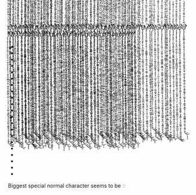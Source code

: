 C̵̡̧̢̨̨̧̛̛͕̟̤͎̻̙̥͎͓͇̗̙̼̲͈͈̣̟͖͓͎̰͖̤̺͎̞͔̬̣̺̯̫͎͕͉̖͔̳̠̺̜̟͍̖̦͔̰̼͕̟̖̱͇̭̠̬̩̼̩̪̥͖̯̝̩̠̬̜͕̰̥͇̬̮̮̜͓̜̬̖̩̙̼̫̞̠̫̰͒̀͊̾͛̄̃͛͌̍̄́͐͆̒͛͆̈́̈͂̎̌̆̌͐̍͌̿̃͆̃͛̊́̑͑̇̏̋̎̅̏̎̽͒͊͒̒͆̐́̆̀̐͊̀͊͆͗̔̈́̊͌͐̊̌̈́̎̂̍̏̾̇̃̽̎̏̉̓̂̀̚̚̚͘̚͘͘̕̕͜͝͝͝͠͠͝͝͠ͅͅͅͅƠ̷̢̧̨̢̨̡̨̧̢̨̨̧̨̛̛̛̫̰͍̞̲͔̜̪͎͙͙͎̯̝̳̤̗̜̙̩̯̮͉͈̹͙͉̺͖̺͉̼̹̯͖̣̝̰̮͔̩̯̦͇̝̩͍̰̙̼̰͔̗̖̜͚̭̟̖̻̞̪̥̪̦̠̼̭̦̟̬̣̙͇̺͈̪͉̰͖͔̬͕̌̃̂̃̀̎̎̌̀͆́͋̈́̋̐͑͑̌͆̄́͒̋͊̇̑̍̀͂̽̋͒̋̄͐̿͐̀̇͋̐̐̓́͗̎́̍̑̆͊̐͐̀͋͐͒̐͒̀̈́̏̈̎̄̈́̋̍͌͑̓̉̒̀̒̍͋̋̾͋̐̊̉̅̈́͑̓͗̚̚͜͜͝͝͝͝͝͠ͅͅḾ̷̡̧̨̢̨̨̛̛̛̛̛̱̩̜̖͖̣̻͚͈̣̝̙̬͍̦̳̦̙̲̦̼̼͙̱̤̦͖̭͖̗̳̭̖͔͚̥̯͇͕̪̟̞̬̹͉̱͈͓̞̟̱̘̪̤̞̫̦̺͉̩͉̳̝̬̘̣̻̠͉͚̣͓͉̭̤͇͙̘̣̰͎͙͍̣̦̬̻͔̦̋̍͆͗́͐̄̆̌̋́̅̎̿͑́͂͋͑͊̋̑̆̈́̐̌̉̂̏̉̈́̒̀̿̊͛̄̈̈́̋̀͑̎̌̓̈́͊̂̽͆̌͆͗̾̔̉̌̃̃̇̐̔̃̓̈́̓̔̔̉̋͂̈́̔̄̄͛̚͘̚̕͘͘̕̕̕͘͜͝͝͝͠͝͝͠͝ͅͅͅͅP̷̡̧̢̢̧̢̛̛̛͚̠̭̞̻̣̯̪̝̦̝͇̜̦͓͔̞͇̙̝̣͚̳̱̠͉̠̮͔̮͖̣̖̞͎̼̲̟͔̬̳͖̮̰̱̣̼̘͖͉̙͖̝̮͎͎̟̦̲͎͍̮̰̟͎̜̟̥̯̪͙̟̪̤̖̟̳̻̝̗̬͓̻̬̖̞̳̈́̀͊̽̂̆̈̀̆̈̌̎́̓̔̽̊͋̇̑̀̾̉̏̉̈́̓̔̄̅̓̀͗̑͐̊̄͗̀̍̋̑̀̊̇͆̾́͆͋̈́̈̐̊̅͑̏́̈́̓͌͑̅̈́͋̎́̈̌̒͐̿́̀̔̓͑̄͛̃͑̂͛͋̈͘̕̕̕͘͜͜͜͜͜͝͝͝͠͝͝͝ͅͅŖ̶̨̧̨̧̨̡̢̡̡̢̛̛̛̞͇͚̗͕̮̠̲͈͕̫̻̳̹͙͙̰̻̳̣̺̜̤̬̞̟̗̮̮̭̣͈̙̖̣̮͍̤̹̯̭͕̼͙̫̙͓̼̝̦͖̠͈̭̥̤̝͇̱̱̭̠̩̱̬͕̥̼̘̱̻̻͍̪̝̳̬̙̖͖̮͎͍͎̦͕͇͑̆̂̓̈́͋̀̑̈̄̽̉̄̈̎͊͆̈̾̽̂̑̑̐̈́̏͑̎̽̓͊̑͛̀̇͌̒̒͋̅̾̀̍̈́̎̈́̎͂̆͆̋̀̈̑͛̈́͂̉͂̇̈͒̐̿́̽͂͂̉̌̅͑̀͆͛̄͑̀̓͌̓̄̕͘̕͘̚̕̚͜͝͝͠͝͝͠͝ͅḘ̴̢̢̢̡̡̡̡̡̛͍̘͚̩̦̗̜͖̤͔͉̬̮̤̘̮͍͎̪̟̠͔̠̬͉͖̟̙̦̭͎̹̻̠̝̥͔̳̞͎̤̹̠̦̺̭̥͔͍̼͕̙̹̯̹̤̥͎̦̘̪̙͕̰̭̜͎̟͈̺̥̲̣̱̤͓̜͖̭̠̙̖̣̉́̓̐̿͋̓͋̐͌͌̉̀́̈́͒̍̏͋̆̆̍͋̽̆͐̿͒̈́̓̔̓͌̽̈́͗̌̊̀̍͒̾͋͊̈́̿̄̈̿͌̀̈́̉̀͂̋̆̊̉̉̒̏͛͂̽͒̈͒́̀̈̀̀͂͛̉̍̍̈́͐̈̒̒̂̾̃̎̀͘͘̕̕̚͜͜͜͜͜͜͝͝͝͠͠͝ͅͅĬ̶̡̧̧̨̨̡̨̡̡̛̛̛͈̲̦̬̩͈̳͕̩̺̹̳̞͇̥͙̗͕̣͍̥͖̠͚͙͔͙̱̹̲̮̮͍͚̟͎͔̻̞̲̣̹͍̜͇͉̮̺̮̘͓̜͎͈̗̺̯̤̻̼͉͎͖͕͍̝̫̬͖̖͇̻̙͕̞̫̹̤̯̭͎͎͙̼͚̟̖͖̑̈̑̽̏͗͐̀͛̋͆́́̈́͛̃̋̅͌̾̈́̎͗̒̓̆͆̒͛̔̿̔̏̌̂̃̄̐̑͑̆͑͒̓̓͛̔̒̿͌̾̋͂͌͐̽́͒̎̈́͆͐̈͗̏͋̈́̾̍̈́̈́́̋̉̋͑͐͗͘̚̕͘̚͘̚͘͘͜͜͝͝͝͝͠͠͠͠͝ͅ ̴̧̨̡̡̧̧̨̡̨̢̡̛̛̛͎͚͇͚̙̝̥̥͉̘͍̪̲̠̬̼̜͍̱̭͙͔̥͕̻̥̣̩͇̬̺̱͎̱̞̤͎̹̟͈̟̯̥̰̘̹̣̩͎̯̤̥̯̱̦̺͓͖͕̼͙̯̤̤̻̥̲͎̦̼̻͖͉̳̱̺̻̰͇̤̯̐̍͆̇̇͛̒̌͐̀̈͋̊̈́̏̀̾̑̇̍̍͑̀̀̆̏̓̈͋̾̋̀̌̊͆́͆̓̈́̅̐̈́̽̐̔̒̾́͊̋̄͌͂͗͌͗̀̄͊̃̅͆̃̑͐̾͊̊͌̃́̔͊͋̓̃̏̑̍̚͘͘̚̕͘͘̚̚͘̕͜͜͜͜͜͝͝͝͠͝͝͝ͅͅͅƯ̸̡̨̨̨̡̛̛̛̯̭̘̫̠̫̘͖͍̖͕̣͚̠̪͓͈̯͎̯̠͖̞̱̗̥̣͎̠̣͓̩̮͍̙̙̰̣̻̳̫̻̱͓̰̱̪͔̥̪̻̥͎͉̪̬̫̙̙̠̠̮͍̖͙͚̗̝͔̲̞̯̳͉͓̳̮̦̦̖̙͍͉͕̦̮̞̗̱̗̍̑͊̂͌̈́́͐̏͂͂̆̑́̃̽̊͊̽͊̑͌͋̌̋̇̑͛̈̔̈́̊̄͐̂̄́̽͛̒̀̽̊̋̈̄̂͒͊̓̓̅̑́̓̓͐͑͋̀͛̈́̀̑̓̌̂̽̾̓͌̆̑̈́̍̎͊̈́̎̀̑̈͆̊͂̈̋̏͘̕̕͜͜͜͜͝͝͠͝͝ͅM̶̢̨̡̡̢̡̧̡̛̛̛̹̯͙̞̖͈̦͔͍̠̻͚͖͙̱̯͇͍̲͓͉͙͓̻̤͚̰̜̺͖̰͎̞̻͙͖͔̟̯̳̰͇͚̣̻͖̖̹̬̳͇͙̠̱͉̭̫͕̮̤̱̟͚̝͎͖̩͕̮̟̺̝̖̟̰͉͍̭̭̹̣͙̫̝̣͚͇̮̪͂̑̉̒̂̓̈̈́͆̅̈̈̐͌͑͂͋͋̈́̇͆̍̈́͑̔̂͗͒̀̉̆̈̓̋̐͛̽̊͑̋͛̈́͒̈́̅̋̽̋̽̌͂̓́̄̉̇̊̋̒̈́̈͐͛͒̊̆͐͌̈́͌͐̏̆̃́̌̈́͂́̈͋̃̏̈́̒̉̾̿̚̚̕̕̚̕͠͝͝ͅͅͅ ̷̨̨̧̢̨̢̧̢̨̛̛̘̱̪̩̤̭͍̙̯͚̖͍̤͓̺̙̮̱͍̠̱̣̘̜͓̯̙̭̩̳̟̞̼͚̤͈͕̞̗͚̟̦͎̗̻͉͖̟̖͚̟̖͓̗̩̜̩̗̖͔̫͎̩̫̣̝̪̲̝͕͕͍̞̲͓̜̪͈̠̟͓͈̰͙̲͙̉͂͒̾̋̄͊̍̆͊́̋̊̿̈̍͐̀̀̆̈͑͐͊͂̉̈́̎͛̄̑͑̍̓͊̅́̆̌̃̔̍̐͊̈́̈̆̋̃̀̿̑̊̍̒͗̋̍̄̓͒̍̌͋̈́̔͑͐̌̓͌͛̏̈̈̐̈́̍̏̂̈́̓̅̓͒͘̚̕̚̕͘͜͜͜͜͜͝͠͝͝͝͠͝V̴̨̡̡̡̛͇̺͉̰̘͓̤̰̮̯̝̳̮̜̼̳͍͓̲̤̘͈̺͈̖̩̰̖̘͓̞̣̺̻̤̳͙̘̼̥̣̙͇̥͙̦̱̜̤̜̙̫̣̫̪̭̼̘̤̗͕̰͕̠͓͈͙̱̦͈̪̦͈̮͓͖̥̟͎̺̗̥͖̳̫̦̩̮̝̟̺͒͒̉͑̄̅̃̽͛͐̐̆͋̀̏̎͌̋̌̈́̈́̅̄́̂̀́͗̉̆̋͋́̿̀̈͑̈́̿͐̽̈́̄̌͛̒̓̂͂̿͆̒͗͌̈̋̆̒̽̔̀͋̆̈̒͛̐̔͗͋͊̅̊̍͆̅̋̊́́̀͒̆̽͊̊̕̚̚͘̕̚͝͝͠͝͝͠͠ͅͅͅͅͅP̷̡̨̢̨̧̡̨̧̨̡̛̛̱̝͙̘̘̲͉̮̝̘̣̝̹̘̲̼̣͙̟̦̳̯̗͈͓̦̠̜͔͕͈͇̲͎̖̬͕̫̜̩͎̘̫̟̘͇̱̟̮͈̪̩̘̩̣̼̬̣̤̩̖̦̭̙̩̝̤̪͈̰̰̝̯͈͚̼̘͈͇̲͚̯̪͗̄̑̋̆̈́̈́͆̅̍̋̍̔̍̌͆̂͊̈́͛́̊̉̈́̉̐͐͊̈́̊͊̿̊͛́̿͛͊̉͑̓́̈́̉̑̋͐͌̂̽͒͂́͗̒̊̀͗̽͆̀͐͂͋̀̀͊̎̈́̈́͋̀́̃̌̉̓̈̍͊̈͌̑͆̈́̚͘͘̚̕͘͜͜͜͜͜͝͝͠͝͝͝͠ͅͅS̴̡̡̢̨̡̧̧̧̡̧̨̧̢̛̛̞͙̩̜̻̞͔̫͈͔̞͈͇̤̩̪̼͍͔͇̣͚̩̻̪͔̩͈̣̦̪͔̳̮͈̞̗̩͕̯̘̫͍̯̙̪͖̪̟̭̼̼̝̲̠̗̭̘̳̩̫͚̠̹̜̭̲̹̜̱͇̮̹̯͎̯͓̥̰̹̞̾̉̏̒͐̇̍͛͐̈́̀̿͊̈́̌͋̑̄̉̇̂̀̓̓͒̎̀̀̈͌̊̅̅̏̆́̓̓́̋͊̓͆̾̊̌̊̑̀͌̀̇͗̀͌͊̾̉̉̈͒͑͌͊̃̈́̉̃͗̂̍͋̄̐̈͊́̑̀̾̊̂̿͂̍̚̕̚͘͘̕͘͘̚͜͜͝͠͠͝ͅͅͅͅ ̷̢̧̨̡̧̛̛̛̛̱̜̟͙̣̹̥͎̫̳͕̰̖̙̗̳̜͈̺̺̼̣͎̲̞̤͉̜̜̦̲̮̜̬̪͔̥͓̖̩͙͖̘͓̦̯͚̟͚̮̦͓̦̮͙̘̯̞͔̤̙̗̖̠̯̘̙͍̜̬̮͖͈̳͈̭̙̼͖͈̜͇̗̝̮̳͚̻̦̳̻̀̈́̔͂̑̃̋̐͗̈́̽̆͋͌̐́̽̊̆̄̋̔́̊͐̆́́̉̉̍̽̀̂̔̍͊̏͑̋̍̀́̐͆͗̀̐͂͋̀̇̍͑̐̽͑͆͌̀̀͂͂̒̉̆̈́̈̐́̊̿̍̔͐̔̓̇̓̋̐̈̌͐͆̂̏͌̕͘͜͜͝͝͠͝͠͝ͅͅF̸̨̢̡̨̧̡̢̛̛̖̘̞̱̲̣͈̤͚̺̭͕̭̙͍̗̠̺͚͉͓̳͈̩͍̩͕̥̰̘̮̣̻̳̺̥͚̫̬̣̤̼̞̩͚̥͓̩̮͚̯̣̪͎̦̺͙̥͙̣̤͉̜̙̹̪̺̫͈͎̦̲̫̞̰͎͕͉͓̟͇͎̟̪͈̹̬̰̗̠͓̏̋̿͑̈̃̃̔̌̒̈́̌̈́̌̄̈́͑̌̆͗̌͐̍͌̎͑́͋͑̊̿̊̿͛̈́́̀̽́̃͗̂̾̽̇͐̈́͂̌̔́̎̾̋̅͋̎͐̒̎̈̆̑̅̇͛̈́̀̓̒̑̔̇͒̃̔͘̚̚̕̚̕̕͘̚͘͝͝͝͠͠͠͠͝͠͝͝͠ͅͅA̴̢̢̨̡̨̢̢̨̧̢̛̠̩̟͙͍͈̻̺̪͍̺̯͕̠͍͉̩̰̯͈̦͓̫̠̹͍̮͇̥͉͙͉̩̖̮̤̮̜̥̦̬͓͈̖̭̪͖̗̪̠̜̭̣̪͈̝͖̥̩̩̬̻͇̤̦͚̹͍͈͎͖̱̟̼̲̜̗͙̗̠̟̦͎͖͕̺̲͌̿̑̋̑͋̓̀̍̓͛̈̈́̀̑̎̂̀̓̊͋͐̎͑̀͑̂̂̅̋̿̔̓͒͆͆̅͛̅̏̇͊́̓̆͂̊̊̍̃̄̽͌͑̈́̏̊̅͊͆̇͊̒͗̋̓͂̄͋͌̏̄̄̿͑́̓̈̏̃̈́̏́̃̋̀̕̕̚͘̕̚͜͜͜͠͝͝͠͠͝͝Ẑ̴̡̡̡̢̢̛̛̛͔̟͈̳͕̳͖̮̮̪̙͍̳̺̺̣͕̲̱͈̘͉̯̮͇͈̲͚͚̯̦͎̘̳̣̩̱̳̤̰͖̱̼̞̜̳͙̹̝͕̼̹̮̺̮̞͓͇̫̺̟̘̳͖͚̪͇͇̥͓̲̠͈͓̲̺̖̰̣͇̖͔̱͙͖̖̬͎̳́̀̃̏̍̂̀̈̽́̄͋͐͛̇͐̐̂́̒̊̈́̑̓́̎͑̒́̔̀͐̄̌́̃͑̾̾̑̇͗̒̌͊͌̓͋̀̋͋̑͆̈̈́̈͒̽̀̿̋͐̍̈́͛̉̎̓͌͂̈́͒̈́͐̓̀̈̓̅͋̔͒͘̚͘͘͘̚̚͘̚̕͜͜͜͝͝͠͠ͅͅͅ ̶̧̧̡̨̨̨̡̢̛̱̮̫̝̗̮͔͉̱̪̭͔̪͔͔̞̠̼̰̜̣̳͖̫̪͙̤͔̱͍̭͈̰̼̱͙͈̖͖̥̮̜̘̙͚̥̩̼̪̥̗̖̟͎͎̭̫̤̭̫̦̰͉̼͇͈̮̥̹͉̝̻͕̦̯̼̻̺̗̳̤͙̦̟̗̦͖̏̓̓̅́̏̈́̋̀͆̆̇̍̽́̑͐̉͋̆̏̍̈̋̍̆̿̐̆̓͑̅͋̉̍̈́̿̇̀̅̿̑͗̉͛́̄̐̍̍͋̈́̏́̅͐͑̍́̈̍͊̏͐̏͌̽̾̓̈́́̌̾͒͒̊͊̾̇̏̃̈́́͑̏̓̂́̊̚̚̕͘͜͜͝͝͝͠͝͝ͅͅͅ2̷̡̢̡̢̢̨̧̧̛̛̪͙̫̜̱͚͉̭͖̳̙̪̫̞̘͔̙̠͉͙͚̖̝̳̠̺̝̞̖̯̮̲̲͖͙͎̦͇̲̭̻̖͚̯̮̘̰͚͈̱̮̼̪̝͎̹̯̰̺͉̝͔͙̖̙̟͕̭̺̳̝̩̱͕͍̱̩͚̭̰̣̜̜̰͚̯̫̅̃͋͐́̓̏̀̾̒͒͛̓̈́̓̍́̈̈́̈́͆͂͗̋͂̃̒͂̓̉̈̏̄̎͂̓͂́̌̐͒̄́̊̒͑͂̈̆͒̓̅̀͆̽͛͗́͊̉͋̌͋̋̒̇̈́̃̓̇͋̈́̍̿͐͂͆̈͐̃̒̏͂̒̔͘͘͘̚̕͘͘͘͜͝͠͝͝͠ͅͅͅͅ ̶̧̡̡̧̧̡̧̨̧̛̛͔̗̠͕̥͙̫̭͓͇̯̮̹̯̰͓̹̦̬̖̯̘̟̭̞̫͍̣̹̣͓̣̭̯̣̪̞̹̣͔̣̞͇͙̗̮̣͖͓̯͔͙̻̣̹͎̠̼̺̪̼̲͕̠̲̮̥̦̥̩̘̫̘͕͔̺̼̖̪̥̫͈̼̹̱̳̜̭̓̑̐̄͒̐͆̀̐̀̓̈̐̊̀̃́͋̉̇̾̀̌̃̈́͒̆̈́̈́͐͛̀̾̀̔͊̀̿̇̊̐̍̇͒̐̇̀͌̀͌͌͛̉́̂͛̐͐̎̃̏̒̾̈́̽͋͑̋̓̂͊̈́̽̽̂̎̆͗̒̾̿̊̄̎̚̕͘̚͘̚̕͘͘͜͜͠͝͝͝͠ͅD̴̨̨̡̡̢̢̨̧̧̡̢̨̛̛̘͈̬̲̫̼͙̣̼͙̯͕͉̥͓̲͖̙̳̫͖̭͈̬͔̞̺̲̟̩̲̞̬͚͈̭̫͖̗̦͔̙̟̝͕̩̼̭̹̯̩̹̜͕̼͔̼̼̞͚̥̖̫̟̮̦̩͕̦̫͎̜̬̞̩̱̮̜̜͇̜̝̱͓̪̂̋̌̌͑͗̔́͑̌̈̿̍͂̀̍͑͐͗͊̀̽͒̂̉͑̀̏̒͂̀̽̀̍̅̌̈̂̉̐̑͂̃͗̌̈́̋̓̔̓̊́̃͑̇̇̇́̀͋̾́͗͒̅͂̍̀̏̄̿͛͗̔̏͐̌̔́̊̀̄͆̄̔͑̕̕̚̕͘͝͝͠͠͠͝͠ͅͅͅĮ̴̢̡̧̧̧̡̛̛̛͓̪̠̼͙̹͖͖͖̲͔̹̟̻͕͍̦̞͈̖̳̟̪͔͙̞͕̣̞̦̥̞̱̩̞̺͔̱̭̪͕̮̻͇͚̮̫͕͔̮̞͈͕̺̩̤̩͍̞̝͚̦̥̦̯̠̣͔̝̪͉̳̬̣͖̼͔͇̮̺͉̤͓̯̭̺̠̼͇̠̻̅̂̈̀͊̀̆͊̂͂͋̎̍̓̐̑͊͛̓̓̆̒̌̐̈́̓̂̂̀͂̈́͋͑̃̒̍͌̽̾͆̈́̆́͊̊̅̓̈̍͒́̽́͗͂͒̉̀͊́͛̀̀̀͛̂̉̃͋̓͗͑̃̀̀̿͂̿͛͌̋͒̃͑̒͋̐̄̕̚̕͘͜͝͝͝͝͝ͅÀ̴̡̢̧̨̡̧̡̧̢̡̡̨̡̛̬̩̪̤͖͈̪̻̠̦̤͎̬̖̫͉̙̫̖̞̻̗̼͔͓̮͎͉̦̖͕̲͉͍̳̩̥͖͕̻͇͍̞̝͎̮̤̘̥̝͎͕̪̞̟̭̮̲̭͉̤͙̦̬̪̘͎̯̰̺̜̼̙̙̭͙͚̜̘̞̦̦̈͗͛͋̎̓̐͋̏̀͐̓́͛̀̅̋͛̈̀͆͗͋͗̑̀͋̎̃͗̐͐̿̑͛̐͒̔̿̉́̌̌̂͒͊͐͂͂̑̏̒͑͌̄̂̈́͆͑̒͐͋̎͆͑͆͋̿̽̓͒͌͋̀̿̽͛̊͛̀̀̀͐́̊̐̂̄̚̕͘̚̕͜͜͜͜͝͠͝͝͝ͅŞ̵̡̢̡̧̧̨̨̨̧̡̧̢̛̛̛̱̦̖̗̠̘̹̺͖͚̙̤̠̥̥͈̮̻͚̖̱̻͉͙̜̳̖̣͙̙̲͔̯̥̩̖͕̹̫̰̹͇̜̦̹͓̩͚̳̤̠̞̰̤̤̟̤̬̼̞̭̻̫̱͈̤̘̲͓̘̳̬̟̦̖̣̺̣̮͚̮͇͈̆̔̾̒͐͗͑̈́͛̈́͑̆̏̍̍̓͋̄͐̾̿̇͑̐͛̉̽͆̈́̔̃̋̌̅̈̈̓̔̉̌́̈́̂̈̎̔̾̄̄͊́̑͗̾̒̏͐͛̀́̿̒̿͛̑̑̂́̋̎̀̃͐̉̆̑̇̈̃̆̐͆͊̅̑̏̿̐̒̚͘͘̕͜͜͜͜͠͠͝͝ ̷̡̧̢̧̧̨̢̧̧̡̧̢͕̰͇̥̼͉͔̭̗̯̘̦̼̹̩͇̞̲͙̼̰͓̬͕̦̻̭̟̭͍̟̳̪͇̲̗̦̹̖͙͖̦̻̼̫̗̥̜̭͖͔̰̙͕͎̰͓̗̖̻̹̦͍͔͕̦̲̞͔̖͉̫̩̣͔̤͙̪̟̗͚͚͙̪̜̦́̔͐̈́̇̍̀̉̍̆̈̏͛͆̊̈̿͂͌̾̃̓̄͊̇̑̓̉̉̄̎̈͊͌̋̾̽̅̇͌́͛̾́͗̽͂͌͑́̓̆͗͆̾̊̔͌͊̆̿̍̑̋̂̈́̀̑̿͑͛̏͑̔̂̇͛͛̈́͋́͛̾͊̚͘͘͘̕̚̕͝͝͝͠͝͝͝͝͝ͅͅĘ̷̨̨̡̧̢̧̧̧̧̢̨̡̨̡̛̛̞͚͍̭̝̮͕̞̭̻͚̼̠̫̤͔̱͎̭̱̺̲̬̯͙͍̩̠̣̣̘̤̳̣͕͔̞͕̘͎̝͔̹̰̲̣̱̤̣̯̹͇̥̲͍͈͍̬̜̜̹̖̳̙̪͈͇̥͔̜̞̳̝̼̤̗̰̘͇̤͖̯̑̄̓͗̈́̃͂͋̌̿͛̌̀̉̐̊̇̆̈́̔̏́̓̓̉͑̃̌̓̉͂̂̎̈́̏́͂́̈́̌́̽̀̎̑͗̈́̑̒̎̃̑̿̊̒̋͛̋͒͂͌͑́̿̾̈́̈́̔̍̽̓̆̌͋̄̔͊̈́̈́͆̈́̀̍̊̚̕͘̚̕͘͜͝͠͠͠͠͠͝͝ͅͅ ̶̨̢̢̨̢̢̢̧̛̙̟̙̘͕̭̹̬̪̰̺̖̤͇̮͖͎̤̟̝͙͎̜̯̥͓̜̗͉̭̘̳̮̜̜̭͕͓̼̜̯̳̮͓̫̦̙͙͉̭̥̣̞̱̻͕̣͇̺̥̖̺̜͔͉̬̩̺͍̼̝̰̹̰̣͚͖̻̦͙̹͔̝̙̻̦͍͍͖̓̿͋͊͆̈̓͊̓͑̆͛̾̉̐̃̓̉̓̈́̔̐̋̓͒͆̾̌́̋̓̎̓͂̐͊̎͊̈̽͂̏̍̃͌̃͊̉͂͂̃͗̽̒̇̽͐̽̈̑̑̐͊̾̋͂̐̓̽̆̾̒̌̑̈́̑̿͌̽͐̀͒̾́̕̚̕̚͘̚͜͝͝͝͠͝͠͠͝͠ͅͅN̴̡̢̧̨̨̨̢̛͍̭̣͎̼̞̹̥̥̪͎͎̼͈͙̱̟͎̱̖̩̱̯̜̭͔͈͖̺̙̖̘͍̰̲̳̺̺͔͇̲͙͈̥͓̠̝̺͈̗͕͔̭̪͍̖̫͙̫̙͍̲̪͕̹͓̪̥̤̹̥̙̞̳͕̥̘̺̮̰̹̙̤̬̰̬̺̰͊̅̽̍̄̀͛̓̋̉̇̔̋͐̇̈́͗͒͊̓̏̊̀͗̀̇̎̎̉̄̏̐͆́̔̀̀̾̓̓́͋͊̉̾̆͒̍̂̀̾̓̇̋͆͒̾̍̈̎́̉̈́͂̉̍̀̏́̉̾͌̈́́͒̈́͐̅̈́͛̋̔̒͑͆̍̕͘̕͘͘̚̚͜͜͜͝͠͠͝͝͝ͅͅÃ̸̡̧̧̢̧̨̧̢̨̧̡̛̳̰̖̳̠̭̳̳̹̰̥̼̰̱̳̻͔̻̭͇̼͙̰̮̞͓̭͙͇͎̙̻͔̖̳̝̰̞̜̲͓͔̗͚̭̻̺̭͚͖̹̟͕̻͈̠͖̬̮̳͙͙̺͎̭̟̺͕̯̼̠̮̩̼͇̙̝̞̗̥͖̫͇̯̜̫̾̈̃̒͐́̃͊̓̅̂̋̋̒́̌͗̅̈́̈́̐̿͋̑͐̇͌̎͒̈́͊̑̿̀̇́̅͛̆̒͗̈́͑̓̒̅̓̓͗̽́́͌͊̃̏́̂͋̔̆̈́͂̽͒̍̉͋̍̍̈́̆̈́̑̀͛̍̔̂̇̊̀̋̃̓̓́̐̈́̚̚̚̕͜͜͝͝͝͝͝͝ͅƠ̸̡̢̧̨̧̢̢̧̡̡̧̢̨̨̹̝͖͎̰͎̗̘̮͇̱͓̼͍̟̼̣̜̺̪̥̙̤̗͇̟͕̮̰̲̟̬͚̫͇͎̬̭͖̞͖̼͇͈̱̮̬̜̻̥̳̞̳͓̳̞̮̩̫͙̮̣̘͍̤̤̳̪͉̟͚͕̦̦̩͇̬͙͕͖͈͕͔͆̈̒̔̓̈́̐̏̀̔͋̂̋̊̾̉͌̃̅̅͗̉̽̄͂̆͊̈́̿̒͑̇͒̊͛̔̋̌̐̇͛̒̑̂͂̂͂̌̔̑̀͐̈́̇́̍̀̃͛̈́͛̅̓̒͌̀̈͐̀̒́́͒̇̒̌̀́̀́̀̎̇͐̒̃͊̌͋̈́̚̕̚͘͠͝͝͝͠ͅͅͅ ̶̡̢̡̧̧̨̢̧̛̮͉̣͉̠̗̠̭̳͔̙̬̜͚̠̦̱̻̬̖̰̣̰̲͇̝̝͓͉͉̙͎̣̲̜͙̜̟̯̞̦̠̥̤͕̮̱͇̦̣̭̙̬̙͉̱̭̟͔̠̺̟̞̣̬̗̤̬̮̣̱͉͎̞͍̙̫̝̙̮͉̪̦̺̮͈̂̏̋̐͒́͐̊̔̄̔̽̅̂̂̃̅̒̎̇͐̿̇̄̀͗͂͂͌̓͗͐̊͋̒̍̂̉̔̈́͂͐̑͂́͂̑̈́̒͊̀̉̊̈́͋͂̒̔̂̀̀͐̈̀̈̅͆͆̓̔̽̐́̊̊̌̐̂̀̍̀͗̓̓̉̀̀̐̚̕̚̕̕̚̕̕͜͜͜͜͝͝͝ͅͅC̴̨̢̨̨̡̢̛̪̖̻̖̙̰͎̻͚͚̣̻͓͚̖̙̼̫͉̤͕̭͈̻̩̘͓̣̮̲̝̖̤̘̲̳̬̜̟͇̜̮̬̖̹̺̘͍͈̼̪̤͙̲̜̺̮̘̤̜̤̪̦̠̱̲̗̺̝̹̰̣̮̼̺̙̭̯̗͈̺̫̮̺̟͔͍̫͚̪̭̑͌͒͛̄̿̓͗͂̒̊̋͑̎̊̓̉͆̆̓̏̌̀̄̐̽̈́̉̈́͑̑̾̇͌̊̽̎̆́͐̌̊͒̔̑́͒̿̀̀̒̉͌́͋̽̀̒̑͂̓̍̎̈́̃̽̈́̄̓̑͑͂́̑̃̀̆̈͐̑̋̓̉́̾̃̚̕͘̕͘̚̕͜͜͜͝͝͠͝͠͠Ớ̸̡̨̨̨̢̡̢̛͚̥̰̜̹̤̜̱͎̠͎̳̗͙̼̪̳͚̮͇̼̥̩͎̮̤̪̤̹̲͍̖̠̻͇̰̩̫͙̙̞͔̖̯̻̭͍̠̱̻̗̞̝̭̞̥͕̜̭̬̮̳͈̰̹̟̲̯͖̥̜̪̟̥̮̞̼̗̦͈̼̰͉̥̞̜̃̃̿̌̂̐̌̆͐̏̌͐̍̆͆͑̈́̎̒̆̒̈́͂̓̂̀̉̅͗͒͐̈͊̔̔̑̃͆͗͋̎̒̂̈́̈͐͂̔̎̀̋̈̀̔͆͌́̒͛́̓̍̾̃̽̌͗̄̇́̑͂̌͊̑͋̆͊̂̈̋̀͂̓̕͘͘̚͘̕͜͜͜͜͠͠͝͝͝͠͝ͅͅͅṊ̷̨̡̨̧̢̨̛̛̛̛̲̳̬̳̫̣͍̰̝̠̘̻͉̠̮̥͖̭͍͔͓͖͕̩̬̰̱̖̰̘̻͇̠͔̺͚̣̼͖͎̳̟̗̖̜͉̰̺̩͈̫͉̲̝̭͚̘̮̳̦̙̱̞͔̹̯͍̱̞̥͔̟̘͖̩͉̣̙͎̗̬͈̣̻̪̖̩̲͇̼͗̃̇̀̈́̂́̒̔̍͐͆̾͆̽̏̆̓̏̀͒͋̉̾̓̏͐̓͆̂͌͗͐͊̈́̂̄̊͗̓̅̾̂͋̇̀̄̊͐̽̍͋̀̌̾̒̑̓͂̽͒̋́̑̐̐̏̿̔̐͑͆̈̍̊̐̃̎̀̂́̓̈́̾͛̕͘͘͘͘͜͜͠͠͠͠͝͝ͅŚ̷̡̨̨̢̢̢̢̧̛̛͙̞͚̟̜̩̼̗̳͙̰͇̞̲̩̱̮̳͉̟̲̰̠͉̹͍̮̖͈̩͔̝͇̫̘̼̥̺̩͈͇͕͙͓͇̺͙͈͓̱̦̲̩̭͕͔͔͓͇͓̭̜̼͎̳̜̲̗̺̱̩̱͕̦͈̺̩̳̰̣͚̱͈͈̺̘̣͈͉̈́͒̍͑͑̍͂̆̔̅̓͒͒̀͂̽͐̐͐͆͌͋̋̏̈͒̀͌́̀͗͛̾͊́̐̏̒͆̓̈́̾͋̆̅̂̈̂̏̿͛̉͋̄̆̂̆̏̈́̎̔̐̑́̍̊̀̆̈̅̒̀͘͘̚͘̕͘̚͘͘͜͜͜͝͝͠͠͠͝͠͝͝͝͠͝͝͝͠͠I̷̢̢̨̡̧̨̧̧̡̢̡̨̢̛͉̗̝̪̝͚̤̤͙̝͇̜̣̯̖̤͇̼̪̪͙͎̻͇͙͓̖̼̟̠͕̖̬̫̣̩̹̰̦̥̱̙͉̰̪͖̯̬͚̳͙̹̮̦̣̯̲̥̼̺̬̦͔̝͔̗͉͙̯̗̳̤̘͉̯̞̥̪̫̤̓̈́͑͊̓̀͌͒̍͋͆̊͆́͊̀̾̇͐́̌͊̄̈́͑̉̌̍̃̈͑́̀̈̍̀̎̈̇̒̎͑̈́̃̓̉̔͆͐́̒͑́̈́͊̄́́́̽̎́̄̄̈̑͂̆͗͌̋͆̂̎͂̀͋̋͗͒̋͛̓̚̚͘͘̚̚̚̚̚͜͜͜͝͝͠͝͠͠ͅͅͅͅĠ̶̢̢̧̡̧̨̛̛̛̝͚͓̬̗̩̟͍̰͚̝̞̹̦͕̞͓͙̺̰͈̱̘͇͉̻̰͙͖̥̘̙̙͈̞̩̫̜̱̬͖̳̮̬̮͙̟̘̬̺̲̗̳̟̘̻̪̳̠̤̰̰͓̰͓͈̫̦̣̘̫̥̲͖͈̺̙͉̣͈̯̞͇͇͕̲̂̈́̒͛̄̾͛͑̂͂̉̽͊͌̂̐͐̐̈̈́̀̃̓̎̓̋͌̆̍͌̓́͂̓̿̆̃͐͊͆͐̆͑̀̈́̋̈̊̓̀̆̈́̀̑̃͆̒͆̊̋͗̾̆̌́͆̿̑̄̀̾̽͂͛̊̆̄̓͋̌̈́͘͘̕̕̕̕̕̕͜͜͠͠͝͠͝͝͝ͅͅͅͅͅͅƠ̵̢̧̡̡̢̡̨̡̘͙̫̭̜̪͚̦͎̪̱͎͈̺͓̟͚̲̥̫̹̱̼̙̖̱̯̮̞̪̣͎͇͚͍̺̣̣̦̘͕̦̭̗̟͎̺̯̞̼͇̰͓̹̱̘͕̝̬͉͇͉͈͍̞͉̲̘̝̹̮̫͍̮͓̟̤̬͙̙̣̻̰̳̞̾̏̏͗́͊̽̓̓͂͂͋̉͊͑̐̎̋̆͛̆̈́͌̃̓̆́̇͒̉̀̃̏͛̍̍͛̄̂̌̍̌̈̓̓͋̂̀̍̇̒̅̈͊͂͛̆̅̊͋̓͗͊̓̎͐͆͆̈́̀͂͌̏̿̈̐̑̍̊̓̈́̃̉̎͗̓̕͘̚̕̕̚̕̚͜͜͜͜͝͝͝͠͠ͅͅͅ ̸̡̢̡̡̨̡̨̧̡̨̨̢̡̛̲̪̩̪̺͖̥͎͖̬̙̳̜̩̱̻̪̲̥͚̮͈̥̞͚̮̲͈̱̳̯̼͉̖̞͕͚̥̬̘̗̭͚̙̺̙̹̲͓͓͉̜̲͓͕̤̦͔̦̯͎̦͈͖̱̺͇̥͍̙͚̫̫̳̬̤̗͔̳̳̖͓͇͊̈́̐̀͂̽͌̆̈́̈̈͗͂͑̃̂̄̅̈́̽͑̐̓̇̈́̉̔͐̓͌́̉̀̊̈́́̀̆̋̀̎̊͂̊̃͆̉̉̀̆̓̾̈́̂̈͐̈́͌̀̏͛͊͒̂̀̓̂͂̎͊͑͐̅̎̑̑͋̄̐̆̓̑̊͆̈̍̓̆̚̕̚̕͘̕͜͜͠͝͝͝͝ͅͅƯ̷̢̡̢̧̢̧̨̨̢̧̧̛̛̛͕̯̺̮͇̜͎̱̫̲͎̲̺̣͎̜̫̟̦̠͍̬̭̘̠̮͔̣̩͔̘̯̤͚̘̰̳̺̲̳̗̤̣̥̺̤͈̤̞̫̙̳̘̮͎̮̱̳̰̱̭̭̘̘̰̬̟̫͈̭͓̤̼̹̣͚̲͇̥̺̱̜̮̖̜̆̀̍̎̊͑̀̃͊̈͆̃́̽͒͂̃̇̃͂̂́͆̐̓̿͂͂̉̈̊̍̆̈́̏̑̌̀̐̊̓́̾̊̾̎̿̃̒̊̐̈̎̈̏̅̂̈́́̓͛̎̇̌̏̍̈́͑̾́͆̉̅̈͒͊͛̀̊̓̌̃͊͗̓̈́̈́̚̚̚̕͜͝͝͠͝͝ͅͅͅS̷̡̨̧̨̢̡̛̛̛̛̛͎͎̮͚̙̮̱̳̭̙̗̩̲̰͍̱͚̠̻̟̳̟͖͕͔̞͔͉͙͈̘̙̻̺̣̜̘͔̝͔̞̙̫̱̱̜̪̱̱̦͕̪͍͔͎̠͈̰̠̤̝̤͍̯͇͙̙̘̙̰̳̯̯̱̜̱̰̣͚̹͓̥͔͎̞̠̘͊̆͗̎̑̀̔̏́͐̏̈́̊̒̊̔̑̆̎̅̀͒̊̔͂͑̀̈́̀̇͒̑̊͗̎̉̄͛̿̀̃́̆͑̇̅͂̋̄͋̄̌͋̀͐͋̀̃̇̅͊̉̀́̀̀̓̃͛͌͂͐́̊͊̓̽̈́̾͛͑̈́̂̈́́̕̕̕͜͜͜͜͠͝͠͝͠͝͝ͅͅͅA̷̧̨̧̨̨̧̡̡̢̧̢̡̛͖̠̺̺͍̤̱͚̳̝̯͕̥̹͖̱̟̳͕̤̮̻̺͇͇̦̰͓̙̻̙͍̺̬͓̪̻̼̗͚͈̟͓͚̫͖͇̬͖̝͔̭͕͍̹̺͉̲͓̝̣̬͙̩̹̭̣̜͓̪̲͈͉͔̬̰͕̳̜͎̝̙͈̻͎͌̅͆́̐̔͆͆̍͊̀̍̀͐̆̇̔͋̍̏̾͊̈́̈́̂́̾̐̌̂̊̔̈̿̾̐̆̔̈́̉̽́̅̾̄̇̋̍̉̐͂̄́̀̍͌͗͛͐̓̈́̾̿̈́͊̏́̑̇̈́́͋̀͆͂́͆̆͌̆̉̽̒̾͐̈́͊̈́͘͘̕̕̕̚̚͜͜͝͠͝͝ͅR̶̨̨̡̢̨̧̡̨̢̛̛̙͙͈̤̙͚̼̮͇̭̬̹̠̼̪̝̙̻̣̰͖̦͕͉͇̜̝̩͈̳̟̬͓̜͓̱̞̞̫̮͉̰͓̝̲̮̫̱͉̪͚͉̹̳̳͈̳̖̺̣͍͓̱̤͔̥̼̣̘̟͕̰̠̣̟͓̙̲̰̮̭͚̩͕̿͐̒̎͆̅̎͗̿̃̈̏̇̾̿̑͛̉̍̉̀̈̀̀͋̈́̿̌̏͗̉͛̿̐̉́͒́̂̍̅̿̌̀̾͑͒̓̅͆̏̀͛̾̀͌͊̽͋̌̓͐͛̀̔͌̈̒̓̈́͌̍̓̒̔̓̾̑̈̊͛̃͂͒͆̀̽̿͘̕͘͘̕͜͜͜͜͜͜͝͝͝͝͠ͅ ̶̧̡̨̨̨̧̛͍̦̪̟͎͙͖͕̝̳̝͖̺̲̲̦̠̻̦̜̟̠̩͔͉͍̹͓̝̮̻̬̜͕̳̙̱̝͙͙̳͍͙̥̩̮̳̞͎̭̟̗͎̗͚͎̤͈̠̹͇͖͎̮̭̙̝̣̗̪̣̖͍͎̪̘̰̼̻̱̮̫̺̥̹̒̈̐̈͒͒̍̆̑̿͆̾̓̂̈́̿͆͐̋͒͑͋̓͐̎̀̌͐͋̽̋͊̽̏͗͋̀̄͛̄͑̈́̉͋̈́̽̔̆̌̾̈́̄͂̅̐͗̋̆͒͆̀͆̇͋̌́̂̆̽̿͑̀͑͛͊̒͂̽̈́͗́̅̚͘͘̕͘̕͘͘͜͜͜͝͝͝͠͝͝͝͠͠ͅͅͅͅͅͅŢ̸̧̡̡̢̧̧̡̨̛͖̟̫͕̣̟̰̥̥͕̣̥̳̟͙̝̳̫͍̮͉̙̺̝̗̟̣̩̼͇̦̗̹̪̻͙̲͉͚̬̣̤̱͖͎̠̗̙̰͚̥̻̫͉̱̯̗̮͈̲͉̳̗̱̮̝̭̥̜̠̝̟̝̪͖̜̪̟̫̥̱̫̤̟͖̟̝̆́͌̓̒͆̿̒͐̅͂̒̄͊̇̂̾͋͆̄͋̆̽̃̃̏̉͂̅̅͑̈̊͌͊̌̾͋̅̏̍̀̊͑͗̆͐͛̔́͐̉̒͋̓́̾̑́̿́͂͌͆̈́̑̍̒̈̒̑̍̾̉̊̊̓͊͒̌̉̔̔͋̔̕̚̕͘̕͘͘̕̚͜͜͜͝͠͠͝͝ͅE̸̡̧̢̢̧̡̧̨̛̛̼̮̭̙͎̬̹̟̪͖͇̫͖̼̱̤̩̖̰̩̲͇͎̤̯̲͎̼͖̯͍̖͈͓̖̳̮̳̱̟̺͈̖͎̹͓͍͈͓͓͔̦̠̟͈̱̺̪̫͖̘̼͚͉͔̠̮͉̺̟̗̥̹̟͉͈̗͓̭̬͙̘͍͐̋͂̓̏̃́͂̍̎̓̊̅̉̾̓̉̅͌̋̓̆̃͊̌͑̂̿̓͆͂̓̀̿̓͒̓̔͑̈͗̓͛́͂̒̔͑̿͐̃̈́̿̒̽̒̈́̉̍̌̇͂̉̐̀̂͗͐̂̍̽̿͊͐̄͗͊̌͆̉̊̾̌͗̋̐̉̈́̓̄̌̕̕͜͜͜͜͜͜͠͝͠͝͝ͅͅͅM̶̡̡̧̧̧̨̡̧̛̼͚͎͓̞̤͍̝͕͙̰̼̻͇̟͙̘̰̬̯̱̣͚̫̜̯̠̱̹̫̻̜̣̯̳̤̱̟͙̟̝̟͚̱͔͙͇̘̼̬̱̺̻̺͍͖̳̹͎͙̯̘̘̺̤͉͕̯̹̠̪̱̹͕̰̳̯̻̮̙̘̤̥͇͖̱̻̗̺̻̈́̈̿͌̄̈́̃͋̅̅̓̏̎͆̈́̒͒͌̏̓͒̄̔̾̔͒̓͋̃̑̉̎́̄̏̈́̓̋̐͌͑̍̊̐̒̇̂̏̇̈͒̀̑̂͋͑̑̐̋̽̓̓͛̄͋͑͑͊̌̋̈́̌̓́̎̏̾̎̋͂͑̓̽̚̕̚̕͘̚̕͠͝͝͝͝͝͝͝͝ͅͅ ̷̨̨̧̧̡̧̨̨̧̧̡̧̨̛̛̛̺͚͖̹̱̠͚͚͔̩͎̗̞̙̖̺͓͖̻͍̱͖͓̦̤̘̻̻̺̝̯̬̰͈̱̬̹̟̙̦̫̘͎͕̤̟͓͉̝̦̻͓͙̰͎̫̪͔̥̫͇͚͙̣̱͔͈̻̪͎͚̺̫̜̙͔̹͕̬̫͔̫̅̊̐̅̓̿̽͗̓̅͌̈̒̈͋̏̇̄̈̂͋̓͐͑̓̔͒͒̑̉͗̏͂̂̏̂̋̔̒̄͐̑̇̄̆̓͂̈́̿̆̌̓̾̆̉͐̍͛́̍͒̇̀̀̒̿͆͐̅̓̐͂̈́͒̉̚͘͘͘̕̕̚͘̚͘͜͜͜͝͝͠͝͝͝͝͝͠͠͝͠ͅͅĄ̴̧̨̢̨̛̛̛̖̩̝̥̟̘̤̯͎̘̼̩̱̥̭͙̠͕̭̦̣̞͙̯̩̰̩̻͉̩̖̙͎̥̲̭̘͎̯͚̤̱̲̙̲̙͓̺͈̤͇͍͙̯̱͔̱̙͇͖̤̩̹̙̜̦̮̠̮͓̤̯̮̺̣̣̖͈̟̙͓̝̩͔͕͈͂̋̅̇̋̑̊̿͊̾̽́̌̍̀̈́̍̇̆̋̈́̏̀́̏͊͐̌̀̒͂̀̾͑̇̍̈͒̾̋̈̇͌̎͆̆̒͗͗͒̋̔̀͗̽̅̓̆̍͆͌̓͗͐͑͊͛̀̈͆̑͂͌͆͆͗̒͑͂̄̄̌̑̑͆̉̍̐̋̈̚̕̚̕̕͜͜͜͜͜͜͝͠ͅͅͅL̵̡̧̧̡̧̧̛̜̯̬̫͍͎͈͈̣̠͚͙͇̝͎̺̠̯̜̯͔͚̥̭̯̪̰̤͇̭̜͉̟͓̖̩̦̺̝̦̫̯̰͚̗̹̣̬͖̯̺̟̬̤̫̦̤̮͓̙͓͍̝̪̤̲̗̬̪̫̙̩̥͖̣̱̖̖̙̠͎̦̝̩̯͙̙̪̻͙̮̉̍́͋̏̅̂̌́̓͆͛̊̇́͆̀̒̌̈́̈́̄̽͒̏̈͑͊̃̉̀̋̈́͐̾͊͂͒̈̉̅̑̈̿͛͑́͒̾͐̽͋̋̒͛͗͆͋̈̈́̿̅͆̏̔̐̀̄́̽̔͌̄̎̋͒̋̍̒̒̅̋̔̔̈́̓̀͊̕̕̕͘̕͜͜͜͝͝͝͠͝͝G̶̨̨̢̧̡̨̧̢̢̛̩̦̦̰̺̹̝̺͈̬̰̗͓̞͖̯̞̤͓̯̼̥̪̩̬͓͚͙̹̜̦̠̺͕̤͎̣̪͓̣̱̞̭̣̝̜͓͍̖͚͙̖̝͙̪̮̟̣̜͓̫͚̜͉̮͇̘͖̱̹̣̝̗̮̺̞̦̝̹̪̗̟̬̺͚̤͋̿̌͌͐͌̓͛̔̈́́̒̒̆͌̆̈͗̔͐̋̎̅̅̈́̉́̎͑͒́͂̍̏̿͛̋̄̔̈́̊͛͋̃̒̈́̿̇͊̓̀̐̿̓̔̋̿̄̉͌̌̐́͆͑̈́̇́̐̎́́͊͛̌̇̈́̐͐͂̎͗̒̑̒̃͒͒́̐͘̚͘͜͜͝͝͝͠͝͠ͅͅͅƠ̷̡̢̨̧̧̧̢̢̢̢̛̛̛̛̮̖͙̣͖̥̹̹̭̱͚̣͕͈͉͚͖̯̻̻̤̯̱̻̣̞̹̣̳̪̳̗̣͍̰͚̪̩͎̼͍͖͍̳̰̮̲̙͔̠̟̝̤̫͉̯̬͉̬̰͚̫̝̘̟̲̞̺̲̲̥̫̭̪̦͙̯̳͔̬̫̮͙̫͆̎̏́͑̿͒̑͑̅̍͗̆̅̿̍͛̂̊̀̔̇̽̎̀̾̿͌̌͂̓͋̋̅̓̈́̓̑͆̾̇̑͌̂̄̾̓̍̉̆̉̔̈̀̑̏̄͌̽̉̋̏͒̒͑̀͆̿̈́̓͊͌̊͆̎̇̾̀̔͂̆̚̚͘̚͘̚̚̚̕̕̚͜͜͜͜͠͠͝ͅͅ ̸̧̧̡̧̨̡̡̢̨̢̨̡̧̧̛̛͈͓̦̼̝̫̹͔̝̤̭͇̬̠͔̣̺̲̞̩̬̫͕̺̮̳͖͈̰̘͇̝̭̦̬̞̗̯͓̫͎̥̟͙̹̙̰̙̮̣̜̞̭͚̩͕͓͍̜͔͉̹̲͈̙̱̞͙̘͚̩̦̦̫̻͙͙͓͇̬͍̾̃̑̌̒̅̿͛̆͒͋̎̐̈́̅̒͊̈́̎̑͂̿̃̀̈́̆́̈͂̏͛̅̅̿̓̈́̈̎͐͌͒͐͐́̋̃͊͒̔̀̍̊̈̀͌̾͆̍̃̏̓͌̍̀̌̋͑̇͐͂͌̈̽͌̒̓̃̃̀͂͑̾̀̋͛̈́͊͘͘̚͘̚̕̕͜͜͜͠͝͝͝ͅͅȨ̷̨̡̨̡̧̛̛̛̛̮̳̬̺͖̙͖͇͔͚̜̹͍̖̠̺̳͈̝̤͇̩̜͖̦̮͍̰̤̺̗͓̪͎̪̱̘̭̞͔͖̺̠̩͍̜̭̫̤̬̞̘͓̭͈̠̩̼̬͚̫͍̩̫̗͚͔̱̞̜͚͍̤͎̱̻͕̗̝͇̻̲͓͈͖͎̙̞̈́̎̃̏̎̑̉͆͑͗̎͐̊͑͗͐͑͒̅̈́͆͑̾̊̍̂̅̏̄̿̊̊͆̎̄̍͐͒̍̓̈́͐̎̂͆̀̑̊̀̎͌̈́͒̎̄͋̑̃͛͋̈́̔̃̉̑̆͒̆́̀̌̈́͗̓́̾̔͊̋̃̉̇̾̚̚͘̚͜͜͠͝͝͝͠͠͠͝͠ͅͅͅͅŖ̶̡̧̨̡̡̧̨̡̨̢̛̛̛̛̛̝̣̹̼̼͕̼̲̭̝̥̜̦͍̻͔͔̳͓̫̤̙̳̙̙̗̩̗̯̤̱̪̞̞̙̟̭͕͙̱͍͔͔̝̝̼̣̦̠̩̭̯͚͍̻͙͚̳͔̳̦̼̘̳̪̪̠̰͉̞̙̲̬͈͉͔̟̠̙̹̤͍͔̱̲̰̂̅͐̆͛̅̀̓̓̋̓̓͊̋̉̐̏͒̓͛̽͂̏́̾͂͊͗̏̌̾͑̀̎̽̈́̀̎̀̋̆̀͑̇̀̒̽̅́̈͛̌̋̾̂̓̏̔̅̏͗̂̓̈̍̎̈̋̎̈̆͋̎̇͐̒̀͛̈̃̎͐͑̍̊̽̄̚̕͘͘͜͝͝͝͠ͅͅR̷̢̡̡̧̡̨̛̛̛̰͎͍̤͕̪͙͉͚̙̭̱̰̮̘̩͚͙̳̫͚͈̳͚̭̜͇̼̼̠͈̘̖̹̹͇͓̙̗͔̼̹̭͉̱̣̜̣͚͓̩̱͎͉̥̼͓̪̠͓̦̜̮̬̦̙͍͚͔̬̯͇̲͉̻̠̥̺̼̣̬̪̤͕̯̯̤̰̮̺͔̻̽̔̎̌̆͐̍͋̒̀̒̒̔̉͌̾̍̿̓̌̈́̍͋͑̍̓̓̈́́̎̔͗͂̾͛̾̅̀̈̑͑̋̅̄̏͛̐̒͐̄̅̂͒̅̔̐̎̆͑̅̒̾̀͋̓̓̊̆͛̓̏̆̒͌̒̽̇͌̋̒̋̆̾͆̓̈̚͘͘̕̕̚͜͠͠͝͝ͅA̵̡̧̡̡̧̧̢̡̛̛̖͍̜̝̤̥͈̤͚̤͙̪̘̖̣͕͔̺͙̞̯̭͇̪̺͖͔̥̦̟͔̳̱̙͚̠̰̼͖̯͚̮͓̫̲͕̖͕̗̲̱̱̥̼̦͉̖̦͕͓̫̠̭͖̬̖͚̪͇̤̟̼͙̜͕̜̰͕͖̘̺͖̖̹̦̟̤̲͂͛̓̏̎̌̑̆̆͊̆͌̈́̀̎̍́͊̑̎̃̈́̇̑̅̈́̾͊̓̇̍̽͗̃́̈́̀̎̽̉͌̊́͌̀͗̇̎̈̃͊͂́̒͂͐̔͊͂̎̾̑̍̾̈́͂͐̍̏͛̇̊̓̊͌̌̀̀̏͆̋̋͛͂͑̋̊̀͘͘͘̚͜͜͜͜͠͝͠͝͝͠Ď̵̨̡̡̡̨̢̨̨̢̧̛̛̛̛̛̛̛̙͈̙̳̯̮͚̫̘̪̻̩͓͕̠̖͓̘̺͇͔͈͉̝̰̣͚̬̰̼̤͎͕̰̟̭̤̭̝̰̺̣̬̝̣̳̬͙͕͓̯̬̤͈͉͈̪̝̩̞̤̼͈͍̳̜͙̮̭̻̦͉̘̮̞͖͚͕̮̦̥̥̪̥̪̹̳̣̀̓̀͒̐̋̊̒̒̐̋͒̆̄͐̑̇͒̃̏̂͐̀͛̀̂̈̍͂͂̈̐͌̅̈́̌̊̈̏̀̓̈́̓̓̋̓̊̋̾̔̈́̾͒̄͊́̓͛̔́̐̋͒͛͑̑̾̅͋̽̀́̄͆̃͐̾͒͂͌͘͘̚̚͘͜͝͝͝͠͠͠͝ͅǪ̴̧̧̨̨̡̛̛̛̛̛̛̬̬̳̗̞͍̬͔͎̬̖̭͔̣͓̤̥͈̹̲̰͉̫̰͎̩̳̫̟̬̰̮͉̣̺̫͎̱̙̗͚̼͎̪̦̮̼͕͚̙̮̻̭̜̠͚̮̜͓̟͕̳̱̗͓͇̮̹̣̦͚̩̙̻̲͇͔͖̠̫̫̞̞̰̰̩̤͍̏̿͗̒̾͋̌͊͐̏́̌̾̐͊́̀̿̍̾̾̒̍̀͑̾́̑͌̌̔̃͋̽̿͋͐͌̈́̐͑̆͗͑̃͐̈́̐̒̄̓̊̋̾̌́̆̀̓̌́̈̐̋̌̋̇́̃͋͛̇̓̈́̏̄̈́͗͗̎̒͐͒͑̒̚͘͘̕̚͘͜͜͝͝͠ͅͅͅͅ ̷̡̨̡̧̢̧̨̛̛̛̛̛̛̗̼̗͈͎̲̩̜̙̺̼͕̤̤̘̤̲̖̯̠̝̙̯̙̩̖̦̝̥̟̼͖̳̫̘̝̟̣͖̼̮͉̙̻̫̻̣͙̲̜͕̣͓̝̹̜͔͙̖̮̻̠͙̳̲̮̖̟̮̦̪̰̪̜̭̳̭̥̰͎͔̞̙̯̜̜̯͙̲̞͒̓̑͒͌͛́͑̊̌̇̈́́̅̋̄̌̀̃̇͒̓͒̍̂̀̑̓̍̄̈́̈́̾̂̔͛͑̑̀̒̑̽̈́͂͐̓̐̍̐̍̈́̔̊̿̑̈͐̈́̈̿̿̊͂͌̃͒̈́̾̒̃̏̄̇͒̆͆́̍̈͘̚͘̚̕̚̚̚͘͜͜͜͝͠͠͝͠͝Ņ̸̡̧̢̡̡̛̛̛̛̭̫͓͇͍͕̫̰̼̺̣̘͈̤̺̫̹̙͈͍͎͓̯̭̯͍̤̩̝̠̙̘͈̣̪̗̜̻̗̹̘͚̖̹̠̖̤̝͈͙͉͚̥̗͓̤͎̞̖̘̦̘̺̹͈̯̪͇͚̯̬̩̜̼͈̮̙͖̞̦̱̘̻̠̱̬͕̦͖̰̬̐́͑̓̾͐̒̔͆̐͑͌̀̀͂̋̃̑̍̃͐͆̋̂͆̂͆͗̿̽͊͋̑̿͒̓̊̆͗͊̉͊̓̽̐͆̒̂͒͌̒̓̀͂͛͂́̄̋̈́͂̋͊́̏̈́͑͊̂͌͂̅̒̀͛̂̈́͆͘̕͘̕̚͘͘̚͜͝͝͠͝͝͝͠͝͠͝ͅͅI̵̢̨̡̡̡̧̧̧̡̛̹̰̘̼͙̼̮̮̘͓̹̫̞͕̹̫̖͔̱̣̖̱̫̹͖̝̭̬̝̰̣̹̲̥̝̣̹͓̪̘̙̳̰͇̩̱̫͙̲̩̫̮͍̱̼̙̩̜̲̝̼͔̜̼͇̰̱̗͕̯̟͔͈̭̹͚̗̱̣̫͍̣̼͍͔̲̹̰̙͐͗̋͑̽̐̊̈́̎̆́͑̓̉̇́̎̇̆̐͆̈́̑̓̅̂͋̒̎́̾̎̿̎̋̑̏̍̂̉͛̽̽̀͋̓́̂̌̈̎̏͆̈́̂͑̃̈̈́͛̋̈̃͗͌̈́̽̾͒̅͌́̍̈̿̋̆̓͋͗͒̏́̾̑̋̓̓̽̎́͆̿̕̕̕͜͝͝͝ͅŞ̷̧̡̡̡̡̨̛̼̤͔͇̪͖͙̰͕̖͔͈̠̻̪̩̘͉̖̩̗̩̱̺̯̗͔̣̤͖̩̲͓̱̣̠͎̗̦̥͇̰̥̖̱̲͍̰̤͕̗̹̣͈̥̭̠̲͙̘̫̪̯͔̠͉͓͎͕͉̪̙̰̮̩͖̪̣̯̦̹͕̩̖͉̲̟̿̎͋̿̎͐͑̎́̑͋͑̈̽͑̋̽̍͐̀̈́̒̂̈́͂͛̌̈́͆̀̈́́͛̈́́̐̀́̽͗̑̾̽̔̓̔̋̌͌̑̐̅̑̎́͂͐̑̋̀͋͒̔̔̄̂̾̀̊̂̈͋͗̏̉͑̍͊̀͛̒̈̽̋͗̎̀̄̕̚̕̚͜͜͜͠͝͠͠͝͠͝ͅͅͅS̷̢̡̢̡̡̢̨̢̢̡̡̨̢̛̛̼̖̹͕͔̻̙̜̠̥̲͙̖̲͇͍̭̫͙̘͚̱̫̜̫̣͔͇̼̣͚̤͓͚̣̫̙͈̹̝͙̬̬̭̻̤̥̲̝̠͎͇̯͙̯̻̮̭͇̫̞͙͇̣̞̺̤͓͔̝͖̩͕̲̗̫̠͍͙̥̮̙̿̒͌͒̀̈́͑̈̃̐͒̄̾̋̈́̊́̈͊͒́́͊͒̒͆͑̔̇͗͌͆̓̌͐͋̋̆̀̎̄̀͊̆͌͆̄̂̈́̓̄̉͗̑̋͂̀̃̓͐͛͑̇̈́̈̈́̃͑͑̑̈̍͐͐̑̌̈́͊̊͋̅̎͘̚͘̕̕̚͘͘̕͘͜͜͠͝͠͝͠͝ͅͅͅƠ̶̡̢̨̡̨̢̡̧̡̛̙̣͚̖̘͍̪̪͎͚͍͇̜͈̥̣͙͔͎̯̱̭̘͉̺͍̞̤̟̖͚̤̝̘̖͖͔͚̲̭̟̹̣̝̞͖͓̹͎̩̣̭͉͚̱̺̖̫͇͇͚͉͕̖͖̘͓̦̙̞͎͉̳̳͕̭̰̝̫̬͚̙̖̦̬̖̼̖̱̄͂̊̋̆́̀̌̏̈́̂̎̓͗̌̿̈́͑̐́̀̓̓́́͑͌̿̑̐̏̐͂͆͋̉̿͑̓̐̆͗̄͋̌̐̀̏̆͆͐̊̇̌͐̓̆̒̑̓̈́͒͑̀́̓̃̇̄̿̎̀̍͒̄̋́̑̐̄͑̅͊̐͌̎̑͘͘̕̕͜͝͠͝͝͠͠͠ͅ ̷̧̨̢̢̨̨̨̨̧̢̢̛̺̦͙̦̫̲͇͍̟͍̹͔̠̙͙̼͎̰̤͉̫͓̫̳̺͍̫̻̯̟̝̙͔̼̜̞̙̫͎̳̗̱̮͔͕̩̪͙͉͖͇͚̘̬͇͈̤͈͕͓̩̪̼̘͖̝̝͈͎̲̹͎̳̪̯͉̱̘͉̙͔̭̩̎̏̅̏̿̇͋̌̏̉̉͆̋̅̋̇̈̎͒̀́̓͐̓̆͌̀́͒̋̓̈͗̉̉̓̔̽͛̈́̉͊͒̀͆̾́̔͗̈́͛͂̒̃̐̎̾͑͊͋͗̀͊͌͑̀̀͛̔̾̐̐͋̋̃̋͊͋̀̔̊͘̚̕̕̚̚͘̚̕̕͘͘͘͘̕̕͜͜͝͝ͅͅͅͅJ̴̡̧̧̡̨̧̡̨̨̡̡̛̛͖̮̜̳̞̣̘̰̙̼͓̜̮̼̹̦͉͉͕͍̮̖͓̘͖̻̻̮̻̟̻̳̖̳̬̗̬͇̫̮̲̹̗̣͔̻͓̩̟̝̜̬̙̖̤͍̫̝͎̲̦͇̭̯̙̪̱̞̼͚͇͓̦̠͚̳̳̤͚͉̣̫͔̆̈͒̇̄̆̏̊̿̎̾̍͆͂̅̋͗͒̓̂͂̽̅͑͌̈́̈́̄̈́̈́̓͛̉̀̌̈́̆̔̽̇̈́̈͒͋̀͊̔̀̌́̓̏̈̿̊̽̐́̅̓̂͗̃̏̀͊̉͒̆̀̽̎́̆̽̂͑̑̽̑͌̀͊̆̀̈́̚͘̚̕̕̚͘̚͜͜͝͝͝͝ͅͅͅͅÁ̸̡̧̡̢̧̧̡̢̛̛̛͎͕͍͇̺̤̣̖̠̩̜̜̜̻̰̥͕̣̰̪̭̻͕̭̦̝͔͖͉̼͇̰̺͙̟̘̘̩̯͈͍͍̪͍̭̮͇̲͔̙̳̖̱͎̝̲̹̝͚͙͎̭̜͚̠̺̥͇͙̙̼̝̣̲̙̞͉̯̻͉̲̟̬̗̦̾͋̋̉̈́̅̀͑͑̈̂̇̑̊͐̄͗̿̓̓͌̈́͂̌͛̔̂͋̈́͐̍̐̌̎̀̀̋͑̃̈́̔̃̀͆̉̈́͛͛̔͊͒̅͗̂̓̉̌̍̔̈́͒̈́̌͛͑̔̋̇̒̀͂̌͌̀̔͑̎͋͊͋̆̂̋̿̀͘̚͘̕̚͜͜͜͜͜͜͠͝͝͝͝͠ͅ ̴̢̨̡̧̨̧̡̡̛̛̛̣͇̞͇̰̞͉̝̜̺̠̳̤͈͓͚͉̜͔̝̪͈̠͚̬͓̪͈̹̞̗͎̺̪̟̜̰̬̼̩̣̳̬̲͙͉̺͇͔͎͔̮̦̟̩̫̖̼͍͓̖͇͖̹̮̜͈͚͚̺̲͔̭̘̼̩̱͇͕͔̘̻̤̩̤̤̦̭͗́̏̏̿̍̐͋̆̿͒͋̉̒͊͒́̓́̊̀̔͂͐̂̔͌͆̌̑͌̐́͊̌̓͛̀̌̒͒͑̽̿̄͗͐̀͆̊̓̈̎̄̃̈̄̽̾̆̈́̈̃̍̒͆̒̇̋͑̂̽͛̀̏̎͛̐̎̄͗͆͘̕̕͘̚̚̕͜͜͠͠͝͝͠͝͝͝ͅͅF̸̧̢̢̧̧̨̡̧̢̡̧̛̛̛̛̗̱̪̪̘̩̮͙̲̯͎̬͇͚̤̗͍͈͕͖͚͙̖͈̝̖͎͍̤͕̝̹̝̩̜͍̩̬͈̬͉͔̰̥̣͙̝̱͙̣̬̱͕̠͓̗̦̻̞͙͈͈͚̪͈̼̤̫͉͍̱͉̯̜͈͖͔͙͔̪͚̪͔̟̪͓̈́̄̀̑̔̾͑͊͒̈̇̅̍̾̀̀̄̈́͂̎͒͒͑̆̽͌́̈͐̊̓̒͊̉̈̾̅́̿̓̊̍̒̎̂̈́̊̆͆͊̽̆͑́̈̿̄̔̇̈́̽̿̅͋̍̀̈͆̈́̏͂̌̆͑͂̓͛̋̈́̃̔̎̅̀̍͛͘̚̕̚͘͘͜͠͠͠͠ͅͅA̵̧̡̨̢̛̛̹̠̯̰̞̥͓̬͕̗̥̠̤̗̱͓͖̤͙̪̼͉̘̹̰͚͚̹̼͖̦̝͈̗̪̥͎̫̮̖̰͚̠̟̮̯͚͚͕̺͚͎̞͍̹͚̲̮̩̭̘̱̯̥̤̱̯̞̗̹̖͈̳̝͔̜̣̯̤̺̣̺̪̪̺̟̩͕̱̮̘͍̾̔͐͛̎̂͒̀́͆̄́̽̃͆̀̉̋̈́̐̎͊͌̈͒̉̂̊̑̊̑̑̌͂͌̽̈́̔͛̈́̌̀̾̅̍̆̏́͑͂̈́̂͗̎̄̃́̌̆͑̒̀̅͗͂͑̎́̉̽̾́̾̽͌̏̓͑̃̈́͐͗́̐͆̅́́̀͛͛̚̚͘͘̕͜͜͜͝͝ͅḶ̸̡̨̧̨̡̨̨̧̧̡̨̛̛̛̛̩̮͔̤͎͍̙͔̠̥̩̫̻̦̞̣͎͍̥̳͎̫̠͙̝̞̪͓̞̲̜̩̳͔̺̗̪̻̗̠̭̩̮̝̺̤̟͍͎̭̳̜̩̮̩͖͎̫̻̙̞̱̯̖̱͉̜̤̞͍̳̻̥̟͕̭̬͖͇̞̪̜̠̹̤̘̰̎̑̆́̀͂̽̿̃̍͐̈́̄́̍͋̒̀̅͒̏̈́̿͐͋̏͐̎́͆͊̈́̉̆̀̅̈́͒̌͂̅́̓̄̅̄́͛͗̄̀̅̇̄̓̎̽̓̇̈̊̒̾͛̈́͑̿̈́̽̈́̈́͂̈̈́̆͊̐̂́̈́̊̈͐̈̕̕͘̕̚͜͝͠͝͝͠͝͠Ę̵̢̧̡̡̧̧̛̛̩͎̩̫͎̰̮̣͉̲̝̗̠͖̪̟̼̙̭͙̜̙͙͉͔̱̹͎̭̦̙͈͎̥̺̫̤͓͕̠͕̲̙͓̘̜̩̙͖̤̞͇̹̻̳̖̰̻̳̯̖̮̣͇̠̺̭̣̝̜͙͓͓̝̪̘̠͇̟̪̮̥̖̗͎̯̭̭̺̹̈́̈̂̄́̍̿̃̉̉̃̐͗̉̊̓̾́̉̈͗̐̃̔͐̍̓̈͑͋̊̒̂̉̽̌͛͋͒͛̈̔́̐̌͌̔͒͛͌͑̓̈́̈́͋̐͌̄̋͆͆͛̃͌̔͆̈́̓̃̈͌̐̏̏̓̒̃͋͌̈̏̾̅̇̓͒͊͘̕̚̚͜͝͠͝͠͝͠͝ͅͅI̴̧̧̡̡̨̡̢̢̨̡̨̢̢̛̛̛̛̠̖͎̻̱̱̱̬͔̹̹͎͕̜̹̲̤̳͙̺̭͍̪̦̭̙̹͕̥͉͇̲̜̩͖̯̞̩̦̺̖̲̠̝̳͔̗̲̫̰̝͈͎̼͍̤̺̙̝̫͙̹̼̩̣̰̝̯͖̗̮͇̥̖̰̳͉̖̖̙̤̙̫̋̐͋̈̋̾̈̃̇́̆̎̎̏͆̍̾̽̽̑̌̌̐̊̄̄͌́̐̀̈́̾͌͛͌̀̾̎̎́̈́̈́̈́̿̄̆̉́̏̋͆̊͆̿̈́̔̓̉̓̒̐̃́͊̽̂̀́͑̂̽̋͗̇́͗͆̀͋̊̄̓̉͗̚̕̕̚͘̚̚͜͝͝͝͝ͅͅͅ ̵̢̢̡̢̢̡̢̨̡̧̡̡̛̛̛̣͔̭̼̣̣̫͈̭̝̖̣͈̲̰̰̠̠̝̹̼̬̯̹͈̻̬̻̗͕̤̤̩̲̯͎̩̦͉̟͓̗̞̪̩̣̝͔̲͖̳̘̯̟̯͓͕͓̟͍͎̬͙̖̹̰̺̦̯̰͖̗͖̖͈̙̩̭̥̹̳̤̥̻͇̄̎̃͐͒̇̾̈́̀̊̄̓̽̀̒̂̓͌͋̃̋̑́̐̊́͋͒̏̋͂̃̌̈́͗͛̎̐̄̂̋͊͒̂̀̓̓̌͂́̈́́͊̍̄̂̄̇̈͗̉̀̓͛̄̓͛̍̋̓̄̉̀̒̾́̃͊̃̌͋̕̚̚͘̕͘̚͘͜͠͝͝͠͝͝͠͝ͅͅC̷̡̧̨̧̛̛̫̗͖͕̪͕͕̻̥̟̟͓̭̺̲̩̪͎̳̪̙̠͕̭̼̩͔͔̮̜̼͍̣̦̠̣͎̱̥̫̦̬͕̺͓͕̝̗̖͚̝̭͔̘͕͈̻̬͉͉̩̩̦͕̞͓̲̝͓̩͍̘̰͈̳̩̙̫̤̤̻̩͓̩̖͎̘͕̙̖̬̫̠̯̜̓̀̈͑̓͑̑͊̑̔͂̑͊̑̃̄̌̇͋̎͂͑͑̎̌́̓̍̃̌͛̋̓̓̃͗̈̇̆̊̍̆̈́̈́͑̒̽̀̑̈́͗́͋̀͛̐͛͂̆̑̐͆̒́̋̉̉́͋̃̀̿̃̀̍̈́̃̊̉͑̐́̕̚̕͘͘̕̕̚͘͜͠͝͝͝͠͠͠Ơ̸̢̡̡̢̢̢̨̢̡̛͉͚̝͚̖̻̞͔̬͎͕̼̘̪̥͇̫̖̲͙͔̗̦̘̘͖̠̥̥̟̟̟̻̻̞̲̠̤̞̤̭̪͙̝̲͎̜̻͙̰̤̝̗̻͕͚̩̝̠̜̞͍̩͕͇̩̜̫̜̘̳̰͖͙̼̮͎̹͚̮̭̬̘͚̙̝̪̻̬͒̉̈́̾̂͐̄͐̒̆̏̒͒͌́̓̄̍̊̏͆̓̃̏͒̍͊̽̎̾̆̌̊͂́̈́̀͊̿̌̔̊͆̈́̊͛̂̈̈́̿̇̅̒̀̂͆̈́͗̈́̌͗̈̈́́̀̈́̂͊̐̑͋͂̋͒͒̃̏̍͊͗͒̇͘̚̕͘̕͝͝͠͝͝͝͝͠͠͝͠ͅͅM̶̢̡̨̡̨̨̡̢̢̡̢̡̠̼̖̭̣͈͉͓̞͓̝̘͚͙͔͇͕̜̤̰̗͓̮̦͇͎̫̱̻̱̞͍̪̠̗̞͖̩̰͎̘̪̥̻̱̫͚̠̳͓͙͔͇̥̯̦̭͚̲̦̲̺̺̺̻̖͎͖͖͖̞̰̜̘̹̮̠̞̟͍̣̫̌̓͆͊̑̍̅̈́̂́̒̍̐͊̊̽̿̾͐̔͛͆̒̾̍̈̉̈̈́̈́́͆͛͗͑̓̂͑͛̌̓̽͒̿̎̋̒̌͑̉̐̈́̎͂̑̿̈́̑̋̓͌͛̿̀͌̍̐̄̇̈́̉̾̓̌́͆̋̂̑͗̇̒̈́̉̏̽͊̐̈́̇̍͋͘̕̚͘͜͜͝͠͠͝ͅͅͅͅ ̵̨̢̧̨̧̧̨̢̨̡͖̺̦̺̫̩͍̺͕̫̰̙̘̖̟̖͖̝͉͎͉̘̳͉̞̗̞̮̯͈̣̦̪͖̖͎̣͖͉̘͙͔͚̲͚̼͙͖̰̹̘̳͓͉͚̦̩̩͚͉͚̠̗͎̙̖͔̞̹̼̫̞̹͖͖͓̪̗̬̭̯̜̒̉̃̇́̍͆̀̔̑̈́̓̑͂̉͂̀̎̆̒́̾̄̈́̑̓̏̽̌̉̐͐̂́̓̾̓̇̅̈́̈́́̿̐̆̂͛̐͊̎̄̐͌̽́͋̇͂̂̌̐́̇̐̊̌̅̓͐̿̿̋̄̓͊̒̆͗̒͊̈̈́̐̿́̽̉̂͂̚͘̕̚͜͜͜͠͝͝͝͝͝͝ͅͅͅͅͅM̸̢̢̡̡̢̛̩̬̲̻͙̭̮̯̣̬̹̻͉͉͉͖̦͇̦̣̼̺͕̦͔̼̻̣̮̲̬̼͖̤͍̰͚̫͔̮͚͙̱̝̞͚͇͚̹̖̞͓̰͈̗̗̣̬͖͈̫͚̭̯͕̖̹͕̝̬̮̟̝̘̮̘͕͍̦̺̻͉̲̰͕̼̙̯͚̗͓͛̉̓͛̊̔͑̈̈́̈͋̍̏̃̉̋̋̓̒̍̆͋͋͊́͐͊̀̄̍̃̽̄̒̓̅͒̑́͆́̈́̓̎͋̽̀̽͋̐̆̄̉̾̾̈́̈́̽̆͐̾̐̃͗͊̓͂̽̃̽̍̈́͂̈́̔͂̾̌́͆̆̓̎̆͗͘̚͘̚̚͘̕͜͜͝͝͠͝͝͝ͅͅE̷̡̧̧̡̧̡̢̢̧̡̛̹̻͉̜̗̲̠̖͎̻͕̳̤̝̘̳̩͖͉̮̪̜̬̮̥̟̳̣̞͔̥̘͚̣̻̙̮̟͇̹̝͉̹̭̹̝̯͈̠̮̣̠͕̝̪̫̳̩̱͚̙̘̼͇̟̠̳͙̩̙̩̼͙͍̥̬̼̝͉̟͓̜̖̥̥͋͆̄̋̐͒̐̆̋͛̇͆̌̑̓͑̉͌̐̑͋̋̓͐͑̏́͆̆̑̓͊̍̈́͒̿͊́̈́̀̔̇̑̐͛̅͐̏̿̂͊͊̄̓̋͌͒̈́̊̋̉͒̌́̋͒͊̊̓̔̈́͊͌̽͛̉͐͌͋͆̚͘̚̚̕̕͘̕͜͜͝͝͝͠͝͝͠͝͠͝͝ͅͅͅƯ̵̢̨̢̨̡̧̧̢̢͙̜͙̪͎̟̠͖̦͖̘̣̻̭̬͎̩̯͙̥̳̲̣̜̺̙͕̱̜̟̫̺̰̙͚͖̬̘̱̣̱̠̰͎͇͙̟̙̲̩̟̝͉̳̟͍͕̣̩͖͔̜̝͖̞̠̰̬̰͎̤̺͖̥͍̬͈̩̭̦̙͙̦̱͐̏̌̂͌̒̒̎̀͂̆͌̀̒̓̑̈́͆̊̃̾̋́̈́̅͌̂͆̇͂̐̋̈́̀̉̂̍͂̂́͗̄͊͌̒͑̌͌̀̈́̍͑̿̅̆̾͐̅̃̑̈́̅̇̂͒̾͐͊̑͗̌͛̇͑̾̓̑͂̿́̇̍͗̅̄̓́͘̚͘̕̕̚̕͘̕̕͜͜͜͜͜͝͠ͅͅ ̵̧̧̧̢̧̨̨̛̛̟̳̮̺̻̻̮̞̹̰̥͚͖̟̱̲̰̙̮͙̭͖͙̘̫͎̖͎̞̩̜͎̰̼̥͖̦̭͍̤͚͍̟̳̲̮͔̦͙̭͖͍̠̼̱͉̤̭͈̣͎͉̟̙̦̘̤͓̫͕̥̞̬̣̫̱̖̜̘̳̗͔̱̬̖̥̜̹͔̠͔̤͌̑́́͊̌̉͐̓̓̏͛͊̾̿̒̐̂̎̉̿͊̎̆͂̌̓̉̈͊̔̃͌̾͐͒͐̓͋̈͆͂̔̄̍̈̄͂̈́͗͛̂̈̌̿̀̅͑̊͑̈́̀̈́͑͗͗̃͊̉̾̇̿͑͒̽̒̅͋̀̆̊͂̅̒̀̕̚͘̚̕̕͜͠͝͝͠͠͝͝Ã̸̢̨̢̡̧̧̼̯̯̱̯̬̲̮͕̠̻͔̞̟͔͓͉̹̹̮̪̪̝͔̠̬̲͍͔̪̪͓̖̤̪̟̗̬̜̗̤̰̪̯̜͈̞̹̯͕̗̖̱͚̦̦͔̦̼̝̣̫͔̲̠̳̜͈̯̲̺̗̥̖̗̹͖̞̫̻̗̜͎̫̼͓͇͌̓͆̽̔̅̈́͋͊̅̑̏̓̏͗̉̉͌̈́̍̑͛́̐̒̂͊̽̈́̑̉͌̀̋̅̽͋͆̔͒͂̀̔̀̽́̇͊̓̅͑̂̇̐̆͌͒͐̈́́̉̋̃͆̓̑̿̔̍͐̈́́̉̾̿͒̂͂͑́̒͊̓̚͘͘̕̕̚̚͜͜͜͝͝͠͝͠͝͝͠͝ͅͅͅͅD̶̨̧̨̨̨̢̢̧̧̢̧̢̻̦̩̟̻̦͙̺̮̪͉̱̞̤͓͉͇̞̜̭̹͙̳̰̟̘̬̬͙͓̪͉̥̭̬̠̟͔̣͎͈̺͈͓̹̻͇͚̱̺̞͎̱̩̳͚̙̬̳̹̻̜̤̫͕͚̼̲̼̟͔͍̘̫̩̼͖̜̰͙̙̗̪̫̀̈̂̒̏̾͌̐̔͊̓͊͂̏̀̔̅̊͋͌͆̑̋͐̈́́̄̊̆͆̄́̂͒̎̈́̏͛̉͌͑̀̃̐̃̓̓̅̍̅̽̊̈̇͋̑̀͑͒̽̊̽̈́͆̽͒̀̂͋̔̓̎̒̽͑͑̎̑̊̆̾̐͂̇̔̊̀̓̕̕̚̚̕͘͜͜͜͝͝͠͠͝͝ͅĮ̷̧̢̨̨̡̡̡̛̛̛̛̻̟̬̥̱͓̝̤͕͓̫̹̠̬̭͎̩͚̥͕͖̱͙̹̣͚̼̖̣̣͙̰͓̖̖̺̩̰̟͚̰͍͕͉̠̬̹̪͎̮̺̦̲͖̦̻͙̼̞̘͙̩̙͍͔̞̦͔̣̮͎̱̖̱͚̜̬͓͙͈̦̠͉̫͓̖̣̜͗͐̀͂̀̽̂̒̉̑͆̀̑̈́͂͐͌̒́̄̒̈̐̎͛́̀̿̄̍͑̑̈́̇͛̇̍͊̋́̆̉̂́̈́̄͊̾͒͑͂̿̀̒͋͐̋̎̿̓̿͑͛̑͛͗̀̑́͗̅̓̇͑́̐̀͌̽̈̈́͆̏̾̕̕͘͘͘͜͝͠͝͠͝͝͠ͅͅͅV̵̢̨̧̧̡̨̧̢͈̩̩͕͇̻͎̤̮̻̭̺͇̥͉̙̪̥̦͓̯̘̮̪̻͖̯̘͚̹̺͖͖̖̳̞͔̘͕͈̳̫̬̫͓̭̙̙̻͚̝͚̲̬̲̱̼̜̳̜̳̬̳̜̻͎̺͙̤̩͙̼͈̟̰͖̟̹͓͕̮̝͕̬͇̼͂̓̒̒̓̑̃́͂͗͊̋̑̀̎͌͗̀̒̎̋́̐͋̃̒͑͑́̐̍̈́͆͗̈́͛͆͗̔͆̆̌͒̒́̓͋́͛͊͐̔͋͒͛̔̀̏͋̒̿̅̿͑̿̇̆̒͛̆̈̈̽̉̆̈́̓̈́̔͘͘͘͘̚̚͘̚̚̕̚͜͜͜͜͜͝͝͝͠͝͠͝͠͝͠ͅƠ̵̢̡̢̢̧̢̧̨̡̛̙̝̩̳̼̼̺̳̤̪̞̲̫̮̦̪̟͎͔͔̗̟͇̠̬̖̰̹͈͉̘̠͉͚̳̜͈̳̺̻̘̖̫̘̟̻̲̹̰̲̪̜̮̫͙̬̼̦̮̼͙͓̘̖̝̹̫̺͈͓̣̥̘̣̺͕̹̹̙̹̝̳̱̣̰̼̓̽̀̉̽̇̅̉̎̋̔͛̈́̈́̋̏̂͛͑̽̈́͒͛̉̓̅̐́̀͛̈́̓́̀̐̿̒̉͌̀̂̆̄͋̉̄̃̅̀̈̐̍̌̀̇͛͆͐̊̓͂̏̾̊͒̏͑̈́́̓͌́̓́̋̀́̿̓͂͂́̄̿̐͑̆̎̀̚͘͜͜͠͝͠͝͝͝͝ͅͅͅG̴̡̡̡̢̨̢̢̨̡̨̛̭̘̪̩̼̜͕͕͈̮̪͔̩̥͉̺̼̦̬͓̦̟͓̭̖̳͔̺͚̞̻̟̗̗̘͎̜̣̬̪͔̺̼̰̦͓͎̥̮̺̻͈̫̖̳͉̺̺̖̟̲̤̟̝̰̰̝͍͕̫͚̭̟͔̦̱̯̟͈̳͎̠̃͛̑̍͗̐̓̇̑̓̈́̆̔͊͂̎̽̀̾͂̇͌̀͛̂̒͊͋̋̓̂́̈́̓̈́̃̈́̔̓͆̌́̇̿̉͂͌̅͌̈́̀̒̓͂̾͂̉̋̈́͊́̿͋̉̄͌̉̈́̍̓̒̎̾̊̃̾́͒͌̏̓̔͋̃̌̌̓̐͆̀͗͘͘̚͜͜͜͜͜͝͠͝͝͝ͅͅͅǍ̸̢̨̧̧̡̧̧̨̛̝̫̗̲͉̰̗̺̦̫̘̞͈͎̦̼͎͙̝̳̫̬̫̮͚̼͈̲̣̘̺̜̩̙͈͇̖̫͇̥̫̪̰̳̯̜͔̖͉̮̻̭͍̻͙̟͍̙̥̦̩̹̘̝͉̞͍̺̙͓̘͖̦͕̥̜̟̜̩̱̠̤̩͎̗̗̺̰͈̝͈̒͑͊͑̃̆́̒̈́̓̈́̈̾͊͛̑̏̈̑͑̇͛̎͌̅̂͒̈́̿͑̽̇́̀̂̉̓́̋͑̀̂̂͛̀͂͋͒̈́́̓̍̏͗̋̀́̀̈̆̅̄͒̄̀̉̓̋͂́̂͛͂̒͂̊͌̽̚͘̕͘͘̚͘̚͜͝͝͝͠͝͠͝͝͠͠͝͠D̵̢̡̨̡̡̨̨̡̨̡̡̢̢̛̜̹̗͚͇̬̯͙̼͕͔̘̩͔̘͓̬͕͔̼̬̫̰̫̠͕̭̺̹̞̫̥̬͍̹̲̫̟̳̟͖͕̹͙̳̯͇̮̻̟̬͓͈̼̮̦͚̥̰͚͇̼͚̳̜̩̭͔͉̭̝̦̜̮̝̳̭̬̬̠̱͔̞̱͛̓͗͒̉̑̃͑̎͊̈́̆͌͆̓̆͒̆̊̀̽͋̏̒̔͌́͛̽́̈́͑̓̽́́͋͂̾̆͆̿͋̈́͋͒͒̈́͆̏̈̃̀̂̈́̿̀͛͊̈́̒̒͆͋̉̂̿͗̀̌̀̎̆̑́̃͗̔̿͒̂̀̽͌͒͌̿̂͐̚͘̚̚̕͘͜͝͠͝͠ͅͅƠ̵̡̧̡̧̢̢̨̛̛̛͚̥͕̱̜̦̣̗͈̱̠͉̲̖͚͕̗̤̭̜͉̯̬̱͔͓͈̗̪͓̟̘̭̰͕̤͓͇̜̳̩͈͚̺͙̳͈̙͖͎̳͕̣͉̱̝̯̣̳̺̳͚͙̞̣̣̯͉̲̱̦͕̤̯̝̣͎̟͚̼̝͚̥̫̦͉̠̦̪̩̆̊̽͊̃̃͌̄͊̅̄̎̀̆̒̌̔́̉̀̋͛̆́͆͒͆̔̔͑̉͊̇̌̓́̀̄͐͒̉̿͌̑̇̆̓̃̅̃̍̈́͗̂̿͐̇͋͆̎̆̿̒̀̎̇̀̂͆͌̆̔̀͐͑͂̂̆̂̒̊̒̄͑̕͘̚͜͝͝͝͠͠͠͝͝͝ͅͅ ̸̢̨̨̧̧̧̢̛̛̛͈̥͉̘̝̣̺̝͔̪̘͍͉̺̲̪̘͎̩̲̥̮͕̩̗͖̰̗̤̹͖̦̻̣̺͔̫̮̜̫̥̝͍̳͎͖̥͍͖̲̮̺͈̩̫̟͓̙̞͉̰̖͖̳̦̯͕̤͓̣̘͕̦͈̤͕̭̱̰̗̱̼̦̠̠̖͓̱͑̀̌̐̏́̓͒́̀̀̐͌̀̍́̋̿͆̌̾͋̀́́̓̽̽̃́̈́̿̃͆͆͗̒̉͂̉͌̇̉̿̈͋́̈́̉̿̑͌͛̑̆̽͂̎͊͛̊͑͒̔̅͆̂̔̄̎͌̈́̃̿̓̏̂̽̊́̒͘̕̕͘͘̕͘͜͜͜͜͝͝͝͝͝͠͝͠͝ͅȨ̴̧̧̨̡̢̨̛̛͇͚̣̯͇͎̻̮̠̝̦̻͇̱̠̥͚̥̤̻̥͈̻͔͖̩̤̖̯͖̙̯̦̩̫̜͕̟̫̖͕̘͕̞̯̪͇̭͈̮̠̞̪̺̘̞̖͚̬͓̗̹͙̦̟͖̟̭̘̱̳̗̣̫̺͍̞͎̥͍͇̞̙̗̼̪̬͓̥̾̎̋͑̐͑͐̒̓̍̑̽̎̉̓͛͊̽̃͒̓̌̾̽̊̇͋͆̏̅̀̾͊̂̿̾̒͒̀͂͂̓͋͊͌͋̔̓̋̽́͛̂̂̀̿͗̓̌͗̊̓̅̋̂̍̒̈́͗̌̏͑̓́̉̑̈̉̎̊̈́͑̄͋̕̚̕̕̕̕̕̚̕̕͜͜͝͝͠͝ͅͅ ̵̢̧̢̢̢̢̛̺͖̘͙͓͇̟̜̠͓̥̦̺̙͎̯͚̜̫̩͕̺͚̹͓̫̠̯̯̪̣̺͍̘͕̰̤͈̦͓̲͙̯̠̳̞̬̱̫͕̘̦̲̟̝̙̺͖̳̯̼̱̱͇̹͖̫̬̞͓͙̞̟̞̜̰̝̘͈͓͈̱̭͈̟̜̥͚̻̇̅̃̀̽̉̀͊̓̎̾̈́͂̓̓̓̽͂̆̔̿͋̈̒̓͒́͑͊̍̏̊̿̓͌͗͛̈́̓́͗̊̇̈͋̾͗̑̏͛̉̂̌̏̓̃̑̎̾̐̽̇̔̊̈͑͐͋̃̈̅̽̽͂̈́̊͒͊̑̌̍̀́͌̆͒̄͋͆͛̕̚̕̕͜͜͝͝͠͝͠ͅͅͅN̴̢̨̡̡̢̢̢̨̢̢̨̡̨̛̰̮̹͈̘͙̣̦̮͔̟̮̗̹̖͙͉̥͖͈̻̤͚̮̥̤̼̲͓͇̪͖̺̘̫͍͎̖̳̪͈̼̤͔͖̘͔͈̯̰͓̭̭̦̤̘͔͚̥̗̳͍̤͍̬͖̘̝͙̰̣̮͓͕̗̪̗͎̫͇̺͈̣̝̾̂̆̐͑͐̿̍͂̓̎̒̔͗̑̀̃̒͑͐̔̌͛̂̇̑͛͛̋͊̃̂̅̃́̉͋̄͂͊̃̏͛͒̿̽͋̎̔̽̊̀̿͑̂̉͒̅̈́͑͊́̈́̏̃̀͂́̽͌̎͒͗̀̋̅̓̽̀͌̑̔̑̃̑̍́̕͘̕͘͘͘̚͜͜͠͠͝͝͝ͅĄ̵̡̢̧̡̧̡̧̢̢̡̢̨̧̛̛̛̛̠̠͔̝̜̤̠̞̪̟̹̻̹̗̘͔͖̖͉͇̺͕̗̪̰͎̲̖̰͚̗̟̯͓̺̳͓̬̱̙̖͓̙̥̣̘̗͇̠̺͎̘̝̥̝̱͈͓̝͇͎̲̣͖̱̞̜͈̭̳̬͖͇͚͎̰͙̳͕͎̪͇́͐̈́̋̋̊̓̉̆̐̋͌̓̈́̋̌͋̃͋̓̅̓̌̊͆́̿̉̾̌͐͊́͂̾̑̾̌̒̊̄̈̒̃̏̀͂̅͊̓̄͂̀͂̉̀̽̐̽͑̋̔̅̓̽̽̄̀̉͂̍̿͐̌͂͑̐̃͒̋̔͒̈́͛̉́̈̓̐͘̕͘͜͜͝͝͠͠ͅͅḐ̵̨̢̡̛̛͔̙̜̪̟͎̬͖͚̙̮̻̬̹̝̩͉̦̺͍͇͈̻̼̠̪̟͓̱̺͖͙͓̹͚͍̱̭̮̘̭̺̲͖͈̪̝̲͔͕͔͖̥̩͔̺̭̺̫̪̖̖̩͍̜̪̯̩̦̻͕̤̜̰̣͚͚̮̲͚̣̳͚̣͈̻̘̭͇̖͙̓͂̇̀̿͂̌̔͛́̔̓̂̍̇̈́̀͌̓͛͌̿̿̆̓̐̈́́̓̂͛̽̏̒̄̈́̽̓͒́̉̈́̿͛̄̿̎͛̌̊̋̐͒̈͛̇͒̽̓̊̊́̏̄̉͋́̉̓̔͗̀́͊̿͐̏́̔̋̃̎͑̑̏̚̚̕̕̚̕̕̕̕͜͜͜͝͝͝͝ͅͅÄ̸̡̢̧̧̡̡̛̛̬̹̦̙̥̙̳̜͙̥̱͕̰͇̝̩͍̬̹̯̠̬͎̣͎̫̭̞̺̩̳̱͚̯̘͙͔̰̹̣̮̝̙͉̪̠̺̥̩̘̹̲̘̪̣̺̬̰̦̳̜̞̗̰̫͇̜̤̮͈̻̱͕̫̗͓̳͇̹̥̭͉̣̫̹̯̺̣͔͈́̆̉̉̅̂̃̈́̑͂͗̀̽́̃̾͛̒̔̏̐̂̌̔̉̐̔́͋̾̃̀̈́̅̈́̌̎́͑̿̍̌̂̊̒̄́͗͐͂̏̈́̀̒͌̌́̅͒͂̏̍̄̊̓̓̒̓̊̉̿̾̊͂́̋͂̑̀̃͒̊̀̓̍͑̈̅̕͘͘̚͜͜͝͝͠͝͝͝ͅͅ ̷̧̨̧̧̢̢̨̢̡̢̛̜̹͙͚̺͎̗͚̜͔͙̮̙̫͓̫̘͉̰̜͕̗̲̣͓̫͚̦̰̟̗̤̻̥̝̜̖͎̬̞̣̻͔̩̺̰͇͍͉̯̱̣̯͔̙͉͕̯̻͓̭͔͖̯̥͚̳͖̯̰̫̱̭̺̰͈̱̭̺͙̙͖̗̣͐̓̎̇́͗͊͆͒̊̽̂̓̒͋̑͒̄́̋͗̌̓͛̀̎̒͋̎̀́̄̈́̃̈̾̈́͌̌̒̔̐͐̍̉̃̂̽͒̈̎̈́͊̀͌̏͒̄̉͊̂̽̀͛͗̓͑̆͌̇̔̽̉̈̌̓̈̏̓̎̐̄̇̅̀̕̕̕̕̚̕͜͜͜͜͜͜͝͝͝͝͝͝͝?̶̢̢̨̧̢̢̨̢̨̨̡̧̨̛̛̝̤̰̝̠̺̘̟̙̜̹̩͈͎̠͔̯̖̜͎͍̖̻̖͔̙͚̟̯̻͔͉͚̤͍͓̺̙̠̝̪̤̳͚͈̹͍̤̜͎̟̭̱̜̱̬͕͎̲̰̠̗̥̘̟̻̖͍̳̫̤̱͇̺̬̱͎̻̯̬̪̦̖̭̄̔͑̐̃́̒̊͂̏̉͗̀̀̈́͒̍̄̀́̔͛̃͊̈́͒̊̄̌̃͛́͐͊̈́͑͆̉̏̔̊̈́́̈́͆̉̊̀̾̉̒̔̿̓͐͋̊̈̅̍̇̈̿̀̆̈͒͋́͆̏̇́̊͑̑̀͂͆́̄̃͋̈̎̂̎͘͘̕̚͠͝͝͝͝͝͝ͅͅͅ?̷̢̢̧̢̢̛̛̛̛̛̠̻͖͓̮̲̠̜̹̫̪͉̞͉̬̹̲̗̻̻͚͎͓̱̱͙̭͖͈̳̝͎̜̣̬̻͖̺̥̞̲͚̩̮̫͎̳̬̰̞̺͚̹̮̹̹̬̩͍̩̯͉͉̳͍̣̗̹̭̬̝̻͓͎̫̹̘̙̣͈̫̟͚̣͈̖͇̲̪͚̹͑̔̍̿̀̓͛͑̏̊̂̾̇͐̈̍̈̇͌͐͊́͛͆̀̇͋͑͊̑͗̀̓̒̈́͒̈̀̌̿̀́̇͗̓̔́̇̈̇̋̑̈́̇͛͋̓͒̐͋͆̂͌͌̍͆̍̒̽̈̈́̍̒́͂̅̈́̉̐̓̏̽̽̓̍̚̕̚͘̕̚̕̚͜͜͝͝ͅͅ?̷̨̡̡̡̢̨̛̛̛̛̱̗̩̣̻̹͔͕͉̯̺͚͔͍̗͍͍̖͉̦͍͓͇̻̘̩̥̩͕̼̳̘̮͓̟̯̣͓͔̤̥͕̣̣̱̝̻͍̩͖̮͙͇͓̠̥̙̤̞̩̪̤̭̱̼̹̣͕̬̯͕̥̻̜͙̮̻̲̼̩̞͕̻͍̜̜̮̬̠͎͋͐̆̇̋̇̋̿̉̒̃̎̍̾̿̆͋̑́̉͋̾̉͊̔̔̌̑͑̂̃̎̏́̂̿̊͑̽̈́̀͊̓̀̇̄̽̌̄̒͗͒̉͊͆̓̔̏̏̿̇̈́͑̀̾̅́́̓̿́̈̿̏̏͂̌̈́́̉̀͋̾͘͘̕̕͘̚̕̕͘͜͝͝͠͝ͅͅͅ?̷̢̧̡̡̛̳̦̗͈̳͕̤̝̮͍̬̩̻̹̗̦͚̞͍̱̙̥̮̫̘͕͙̤̙̩͉͙̙̼̲̯̦̮͙̱̪̩͖͍̖͕̝̼̣͇̬͉̘̝̤̘̥͈̠̰̝̪͓̬̜̩͍̲͎̯͚̹̱̟̱̲̺̘̟͕͕̳̺͚̪͚̘͇̹͓͍̓̌̋̈́̅͂͛͊̎̍̃̂̈́͋̉̑̍̄͊̃̌͋̈́͗̑̍̇̈́́̍͗̍̈́̑̾̌̔̔̿̿̌̎͒̄̈́̂͊̏̿́̇̊͂̏͊͆͐́͗̋̓̓̀͌͌̊͊̋̿̐̉́̉̈́́̆́͊́͛͒̈́͛̐̕̚̕̚͘̚̕͜͜͝͝͠͝͠͝͝ͅͅͅ








-
-
-
-
-
-
-
-
-
-
-
-
-
-
-
-
-
-
-
-
-





Biggest special normal character seems to be ◌
